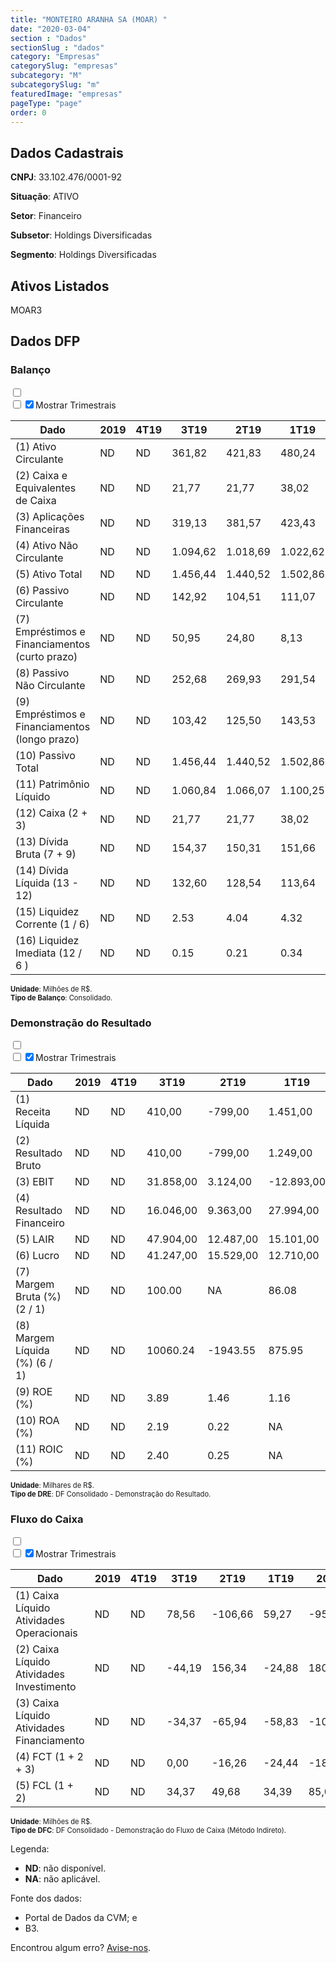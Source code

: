 ```yaml
---  
title: "MONTEIRO ARANHA SA (MOAR) "  
date: "2020-03-04"  
section : "Dados"  
sectionSlug : "dados"  
category: "Empresas"  
categorySlug: "empresas"  
subcategory: "M"  
subcategorySlug: "m"  
featuredImage: "empresas"  
pageType: "page"  
order: 0  
---
```



## Dados Cadastrais


**CNPJ**: 33.102.476/0001-92

**Situação**: ATIVO

**Setor**: Financeiro

**Subsetor**: Holdings Diversificadas

**Segmento**: Holdings Diversificadas


## Ativos Listados


MOAR3 


## Dados DFP

### Balanço
  
<input type='checkbox' class='toggleCommand' id='toggleBalanco' name='toggleBalanco'>  
<div class='filter-group-balanco'>  
<div class='check_button_balanco'>  
<label for='toggleBalanco'>  
<input type='checkbox' data-filter-col='trimBalanco'><input type='checkbox' data-filter-col='trimBalanco' checked><span>Mostrar Trimestrais</span>  
</label>  
</div>  
</div>  
<div class='overflow balancoTableWrapper'>  
<table class='balancoTable'>  
<thead>  
<tr>  
<th class='dataHeader fixedLeftColumn'>Dado</th>  
<th>2019</th>  
<th class='trimHeader' data-col='trimBalanco'>4T19</th>  
<th class='trimHeader' data-col='trimBalanco'>3T19</th>  
<th class='trimHeader' data-col='trimBalanco'>2T19</th>  
<th class='trimHeader' data-col='trimBalanco'>1T19</th>  
<th>2018</th>  
<th class='trimHeader' data-col='trimBalanco'>4T18</th>  
<th class='trimHeader' data-col='trimBalanco'>3T18</th>  
<th class='trimHeader' data-col='trimBalanco'>2T18</th>  
<th class='trimHeader' data-col='trimBalanco'>1T18</th>  
<th>2017</th>  
<th class='trimHeader' data-col='trimBalanco'>4T17</th>  
<th class='trimHeader' data-col='trimBalanco'>3T17</th>  
<th class='trimHeader' data-col='trimBalanco'>2T17</th>  
<th class='trimHeader' data-col='trimBalanco'>1T17</th>  
<th>2016</th>  
<th class='trimHeader' data-col='trimBalanco'>4T16</th>  
<th class='trimHeader' data-col='trimBalanco'>3T16</th>  
<th class='trimHeader' data-col='trimBalanco'>2T16</th>  
<th class='trimHeader' data-col='trimBalanco'>1T16</th>  
<th>2015</th>  
<th class='trimHeader' data-col='trimBalanco'>4T15</th>  
<th class='trimHeader' data-col='trimBalanco'>3T15</th>  
<th class='trimHeader' data-col='trimBalanco'>2T15</th>  
<th class='trimHeader' data-col='trimBalanco'>1T15</th>  
<th>2014</th>  
<th class='trimHeader' data-col='trimBalanco'>4T14</th>  
<th class='trimHeader' data-col='trimBalanco'>3T14</th>  
<th class='trimHeader' data-col='trimBalanco'>2T14</th>  
<th class='trimHeader' data-col='trimBalanco'>1T14</th>  
<th>2013</th>  
<th class='trimHeader' data-col='trimBalanco'>4T13</th>  
<th class='trimHeader' data-col='trimBalanco'>3T13</th>  
<th class='trimHeader' data-col='trimBalanco'>2T13</th>  
<th class='trimHeader' data-col='trimBalanco'>1T13</th>  
<th>2012</th>  
<th class='trimHeader' data-col='trimBalanco'>4T12</th>  
<th class='trimHeader' data-col='trimBalanco'>3T12</th>  
<th class='trimHeader' data-col='trimBalanco'>2T12</th>  
<th class='trimHeader' data-col='trimBalanco'>1T12</th>  
<th>2011</th>  
<th class='trimHeader' data-col='trimBalanco'>4T11</th>  
<th class='trimHeader' data-col='trimBalanco'>3T11</th>  
<th class='trimHeader' data-col='trimBalanco'>2T11</th>  
<th class='trimHeader' data-col='trimBalanco'>1T11</th>  
<th>2010</th>  
<th class='trimHeader' data-col='trimBalanco'>4T10</th>  
<th class='trimHeader' data-col='trimBalanco'>3T10</th>  
<th class='trimHeader' data-col='trimBalanco'>2T10</th>  
<th class='trimHeader' data-col='trimBalanco'>1T10</th>  
<th>2009</th>  
<th class='trimHeader' data-col='trimBalanco'>4T09</th>  
<th class='trimHeader' data-col='trimBalanco'>3T09</th>  
<th class='trimHeader' data-col='trimBalanco'>2T09</th>  
<th class='trimHeader' data-col='trimBalanco'>1T09</th>  
</tr>  
</thead>  
<tbody>  
<tr>  
<td class='leftAlignCell rowDescription fixedLeftColumn'>(1) Ativo Circulante</td>  
<td>ND</td>  
<td data-col='trimBalanco' class='trimData'>ND</td>  
<td data-col='trimBalanco' class='trimData'>361,82</td>  
<td data-col='trimBalanco' class='trimData'>421,83</td>  
<td data-col='trimBalanco' class='trimData'>480,24</td>  
<td>552,16</td>  
<td data-col='trimBalanco' class='trimData'>552,16</td>  
<td data-col='trimBalanco' class='trimData'>471,61</td>  
<td data-col='trimBalanco' class='trimData'>476,49</td>  
<td data-col='trimBalanco' class='trimData'>490,87</td>  
<td>532,02</td>  
<td data-col='trimBalanco' class='trimData'>532,02</td>  
<td data-col='trimBalanco' class='trimData'>507,95</td>  
<td data-col='trimBalanco' class='trimData'>499,39</td>  
<td data-col='trimBalanco' class='trimData'>467,71</td>  
<td>455,14</td>  
<td data-col='trimBalanco' class='trimData'>455,14</td>  
<td data-col='trimBalanco' class='trimData'>415,47</td>  
<td data-col='trimBalanco' class='trimData'>372,41</td>  
<td data-col='trimBalanco' class='trimData'>401,06</td>  
<td>491,40</td>  
<td data-col='trimBalanco' class='trimData'>491,40</td>  
<td data-col='trimBalanco' class='trimData'>366,43</td>  
<td data-col='trimBalanco' class='trimData'>302,19</td>  
<td data-col='trimBalanco' class='trimData'>331,56</td>  
<td>322,09</td>  
<td data-col='trimBalanco' class='trimData'>322,09</td>  
<td data-col='trimBalanco' class='trimData'>322,09</td>  
<td data-col='trimBalanco' class='trimData'>331,77</td>  
<td data-col='trimBalanco' class='trimData'>322,09</td>  
<td>388,60</td>  
<td data-col='trimBalanco' class='trimData'>388,60</td>  
<td data-col='trimBalanco' class='trimData'>399,80</td>  
<td data-col='trimBalanco' class='trimData'>367,61</td>  
<td data-col='trimBalanco' class='trimData'>403,54</td>  
<td>443,03</td>  
<td data-col='trimBalanco' class='trimData'>443,03</td>  
<td data-col='trimBalanco' class='trimData'>447,75</td>  
<td data-col='trimBalanco' class='trimData'>441,14</td>  
<td data-col='trimBalanco' class='trimData'>443,81</td>  
<td>357,30</td>  
<td data-col='trimBalanco' class='trimData'>357,30</td>  
<td data-col='trimBalanco' class='trimData'>357,30</td>  
<td data-col='trimBalanco' class='trimData'>126,15</td>  
<td data-col='trimBalanco' class='trimData'>111,40</td>  
<td>123,40</td>  
<td data-col='trimBalanco' class='trimData'>115,08</td>  
<td data-col='trimBalanco' class='trimData'>115,08</td>  
<td data-col='trimBalanco' class='trimData'>115,08</td>  
<td data-col='trimBalanco' class='trimData'>115,08</td>  
<td>119,93</td>  
<td data-col='trimBalanco' class='trimData'>119,93</td>  
<td data-col='trimBalanco' class='trimData'>ND</td>  
<td data-col='trimBalanco' class='trimData'>ND</td>  
<td data-col='trimBalanco' class='trimData'>ND</td>  
</tr>  
<tr>  
<td class='leftAlignCell rowDescription fixedLeftColumn'>(2) Caixa e Equivalentes de Caixa</td>  
<td>ND</td>  
<td data-col='trimBalanco' class='trimData'>ND</td>  
<td data-col='trimBalanco' class='trimData'>21,77</td>  
<td data-col='trimBalanco' class='trimData'>21,77</td>  
<td data-col='trimBalanco' class='trimData'>38,02</td>  
<td>62,46</td>  
<td data-col='trimBalanco' class='trimData'>62,46</td>  
<td data-col='trimBalanco' class='trimData'>28,48</td>  
<td data-col='trimBalanco' class='trimData'>33,85</td>  
<td data-col='trimBalanco' class='trimData'>81,42</td>  
<td>81,06</td>  
<td data-col='trimBalanco' class='trimData'>81,06</td>  
<td data-col='trimBalanco' class='trimData'>105,92</td>  
<td data-col='trimBalanco' class='trimData'>116,80</td>  
<td data-col='trimBalanco' class='trimData'>40,51</td>  
<td>33,38</td>  
<td data-col='trimBalanco' class='trimData'>33,38</td>  
<td data-col='trimBalanco' class='trimData'>30,70</td>  
<td data-col='trimBalanco' class='trimData'>30,82</td>  
<td data-col='trimBalanco' class='trimData'>9,12</td>  
<td>3,64</td>  
<td data-col='trimBalanco' class='trimData'>3,64</td>  
<td data-col='trimBalanco' class='trimData'>1,76</td>  
<td data-col='trimBalanco' class='trimData'>1,81</td>  
<td data-col='trimBalanco' class='trimData'>0,15</td>  
<td>3,57</td>  
<td data-col='trimBalanco' class='trimData'>3,57</td>  
<td data-col='trimBalanco' class='trimData'>3,57</td>  
<td data-col='trimBalanco' class='trimData'>6,88</td>  
<td data-col='trimBalanco' class='trimData'>3,57</td>  
<td>33,07</td>  
<td data-col='trimBalanco' class='trimData'>33,07</td>  
<td data-col='trimBalanco' class='trimData'>30,81</td>  
<td data-col='trimBalanco' class='trimData'>24,09</td>  
<td data-col='trimBalanco' class='trimData'>24,06</td>  
<td>43,45</td>  
<td data-col='trimBalanco' class='trimData'>43,45</td>  
<td data-col='trimBalanco' class='trimData'>46,23</td>  
<td data-col='trimBalanco' class='trimData'>45,92</td>  
<td data-col='trimBalanco' class='trimData'>104,60</td>  
<td>24,33</td>  
<td data-col='trimBalanco' class='trimData'>24,33</td>  
<td data-col='trimBalanco' class='trimData'>24,33</td>  
<td data-col='trimBalanco' class='trimData'>65,02</td>  
<td data-col='trimBalanco' class='trimData'>74,29</td>  
<td>99,12</td>  
<td data-col='trimBalanco' class='trimData'>0,86</td>  
<td data-col='trimBalanco' class='trimData'>100,07</td>  
<td data-col='trimBalanco' class='trimData'>100,07</td>  
<td data-col='trimBalanco' class='trimData'>100,07</td>  
<td>0,28</td>  
<td data-col='trimBalanco' class='trimData'>0,28</td>  
<td data-col='trimBalanco' class='trimData'>ND</td>  
<td data-col='trimBalanco' class='trimData'>ND</td>  
<td data-col='trimBalanco' class='trimData'>ND</td>  
</tr>  
<tr>  
<td class='leftAlignCell rowDescription fixedLeftColumn'>(3) Aplicações Financeiras</td>  
<td>ND</td>  
<td data-col='trimBalanco' class='trimData'>ND</td>  
<td data-col='trimBalanco' class='trimData'>319,13</td>  
<td data-col='trimBalanco' class='trimData'>381,57</td>  
<td data-col='trimBalanco' class='trimData'>423,43</td>  
<td>440,90</td>  
<td data-col='trimBalanco' class='trimData'>440,90</td>  
<td data-col='trimBalanco' class='trimData'>403,14</td>  
<td data-col='trimBalanco' class='trimData'>400,52</td>  
<td data-col='trimBalanco' class='trimData'>387,84</td>  
<td>411,69</td>  
<td data-col='trimBalanco' class='trimData'>411,69</td>  
<td data-col='trimBalanco' class='trimData'>363,74</td>  
<td data-col='trimBalanco' class='trimData'>346,24</td>  
<td data-col='trimBalanco' class='trimData'>396,14</td>  
<td>370,08</td>  
<td data-col='trimBalanco' class='trimData'>370,08</td>  
<td data-col='trimBalanco' class='trimData'>360,29</td>  
<td data-col='trimBalanco' class='trimData'>315,19</td>  
<td data-col='trimBalanco' class='trimData'>374,60</td>  
<td>452,99</td>  
<td data-col='trimBalanco' class='trimData'>452,99</td>  
<td data-col='trimBalanco' class='trimData'>353,28</td>  
<td data-col='trimBalanco' class='trimData'>280,02</td>  
<td data-col='trimBalanco' class='trimData'>298,59</td>  
<td>289,44</td>  
<td data-col='trimBalanco' class='trimData'>289,44</td>  
<td data-col='trimBalanco' class='trimData'>289,44</td>  
<td data-col='trimBalanco' class='trimData'>316,47</td>  
<td data-col='trimBalanco' class='trimData'>289,44</td>  
<td>338,72</td>  
<td data-col='trimBalanco' class='trimData'>338,72</td>  
<td data-col='trimBalanco' class='trimData'>362,97</td>  
<td data-col='trimBalanco' class='trimData'>340,15</td>  
<td data-col='trimBalanco' class='trimData'>376,23</td>  
<td>385,56</td>  
<td data-col='trimBalanco' class='trimData'>385,56</td>  
<td data-col='trimBalanco' class='trimData'>397,53</td>  
<td data-col='trimBalanco' class='trimData'>381,13</td>  
<td data-col='trimBalanco' class='trimData'>337,25</td>  
<td>322,14</td>  
<td data-col='trimBalanco' class='trimData'>322,14</td>  
<td data-col='trimBalanco' class='trimData'>322,14</td>  
<td data-col='trimBalanco' class='trimData'>43,90</td>  
<td data-col='trimBalanco' class='trimData'>30,95</td>  
<td>11,09</td>  
<td data-col='trimBalanco' class='trimData'>99,21</td>  
<td data-col='trimBalanco' class='trimData'>0,00</td>  
<td data-col='trimBalanco' class='trimData'>0,00</td>  
<td data-col='trimBalanco' class='trimData'>0,00</td>  
<td>102,33</td>  
<td data-col='trimBalanco' class='trimData'>102,33</td>  
<td data-col='trimBalanco' class='trimData'>ND</td>  
<td data-col='trimBalanco' class='trimData'>ND</td>  
<td data-col='trimBalanco' class='trimData'>ND</td>  
</tr>  
<tr>  
<td class='leftAlignCell rowDescription fixedLeftColumn'>(4) Ativo Não Circulante</td>  
<td>ND</td>  
<td data-col='trimBalanco' class='trimData'>ND</td>  
<td data-col='trimBalanco' class='trimData'>1.094,62</td>  
<td data-col='trimBalanco' class='trimData'>1.018,69</td>  
<td data-col='trimBalanco' class='trimData'>1.022,62</td>  
<td>1.020,25</td>  
<td data-col='trimBalanco' class='trimData'>1.020,25</td>  
<td data-col='trimBalanco' class='trimData'>992,17</td>  
<td data-col='trimBalanco' class='trimData'>998,30</td>  
<td data-col='trimBalanco' class='trimData'>1.078,46</td>  
<td>1.096,67</td>  
<td data-col='trimBalanco' class='trimData'>1.096,67</td>  
<td data-col='trimBalanco' class='trimData'>1.184,04</td>  
<td data-col='trimBalanco' class='trimData'>1.151,90</td>  
<td data-col='trimBalanco' class='trimData'>1.171,06</td>  
<td>1.110,76</td>  
<td data-col='trimBalanco' class='trimData'>1.110,76</td>  
<td data-col='trimBalanco' class='trimData'>1.118,54</td>  
<td data-col='trimBalanco' class='trimData'>1.137,43</td>  
<td data-col='trimBalanco' class='trimData'>1.017,41</td>  
<td>943,34</td>  
<td data-col='trimBalanco' class='trimData'>943,34</td>  
<td data-col='trimBalanco' class='trimData'>965,68</td>  
<td data-col='trimBalanco' class='trimData'>1.053,26</td>  
<td data-col='trimBalanco' class='trimData'>1.032,66</td>  
<td>1.049,60</td>  
<td data-col='trimBalanco' class='trimData'>1.049,60</td>  
<td data-col='trimBalanco' class='trimData'>1.049,60</td>  
<td data-col='trimBalanco' class='trimData'>1.025,27</td>  
<td data-col='trimBalanco' class='trimData'>1.049,60</td>  
<td>881,45</td>  
<td data-col='trimBalanco' class='trimData'>881,45</td>  
<td data-col='trimBalanco' class='trimData'>865,88</td>  
<td data-col='trimBalanco' class='trimData'>862,14</td>  
<td data-col='trimBalanco' class='trimData'>866,43</td>  
<td>874,46</td>  
<td data-col='trimBalanco' class='trimData'>874,46</td>  
<td data-col='trimBalanco' class='trimData'>858,92</td>  
<td data-col='trimBalanco' class='trimData'>828,25</td>  
<td data-col='trimBalanco' class='trimData'>850,34</td>  
<td>866,10</td>  
<td data-col='trimBalanco' class='trimData'>866,10</td>  
<td data-col='trimBalanco' class='trimData'>866,10</td>  
<td data-col='trimBalanco' class='trimData'>1.116,73</td>  
<td data-col='trimBalanco' class='trimData'>960,27</td>  
<td>927,08</td>  
<td data-col='trimBalanco' class='trimData'>939,46</td>  
<td data-col='trimBalanco' class='trimData'>939,46</td>  
<td data-col='trimBalanco' class='trimData'>939,46</td>  
<td data-col='trimBalanco' class='trimData'>939,46</td>  
<td>873,81</td>  
<td data-col='trimBalanco' class='trimData'>873,81</td>  
<td data-col='trimBalanco' class='trimData'>ND</td>  
<td data-col='trimBalanco' class='trimData'>ND</td>  
<td data-col='trimBalanco' class='trimData'>ND</td>  
</tr>  
<tr>  
<td class='leftAlignCell rowDescription fixedLeftColumn'>(5) Ativo Total</td>  
<td>ND</td>  
<td data-col='trimBalanco' class='trimData'>ND</td>  
<td data-col='trimBalanco' class='trimData'>1.456,44</td>  
<td data-col='trimBalanco' class='trimData'>1.440,52</td>  
<td data-col='trimBalanco' class='trimData'>1.502,86</td>  
<td>1.572,40</td>  
<td data-col='trimBalanco' class='trimData'>1.572,40</td>  
<td data-col='trimBalanco' class='trimData'>1.463,78</td>  
<td data-col='trimBalanco' class='trimData'>1.474,80</td>  
<td data-col='trimBalanco' class='trimData'>1.569,33</td>  
<td>1.628,69</td>  
<td data-col='trimBalanco' class='trimData'>1.628,69</td>  
<td data-col='trimBalanco' class='trimData'>1.691,99</td>  
<td data-col='trimBalanco' class='trimData'>1.651,29</td>  
<td data-col='trimBalanco' class='trimData'>1.638,78</td>  
<td>1.565,90</td>  
<td data-col='trimBalanco' class='trimData'>1.565,90</td>  
<td data-col='trimBalanco' class='trimData'>1.534,01</td>  
<td data-col='trimBalanco' class='trimData'>1.509,85</td>  
<td data-col='trimBalanco' class='trimData'>1.418,46</td>  
<td>1.434,74</td>  
<td data-col='trimBalanco' class='trimData'>1.434,74</td>  
<td data-col='trimBalanco' class='trimData'>1.332,11</td>  
<td data-col='trimBalanco' class='trimData'>1.355,45</td>  
<td data-col='trimBalanco' class='trimData'>1.364,21</td>  
<td>1.371,69</td>  
<td data-col='trimBalanco' class='trimData'>1.371,69</td>  
<td data-col='trimBalanco' class='trimData'>1.371,69</td>  
<td data-col='trimBalanco' class='trimData'>1.357,04</td>  
<td data-col='trimBalanco' class='trimData'>1.371,69</td>  
<td>1.270,05</td>  
<td data-col='trimBalanco' class='trimData'>1.270,05</td>  
<td data-col='trimBalanco' class='trimData'>1.265,67</td>  
<td data-col='trimBalanco' class='trimData'>1.229,75</td>  
<td data-col='trimBalanco' class='trimData'>1.269,97</td>  
<td>1.317,49</td>  
<td data-col='trimBalanco' class='trimData'>1.317,49</td>  
<td data-col='trimBalanco' class='trimData'>1.306,67</td>  
<td data-col='trimBalanco' class='trimData'>1.269,39</td>  
<td data-col='trimBalanco' class='trimData'>1.294,15</td>  
<td>1.223,40</td>  
<td data-col='trimBalanco' class='trimData'>1.223,40</td>  
<td data-col='trimBalanco' class='trimData'>1.223,40</td>  
<td data-col='trimBalanco' class='trimData'>1.242,88</td>  
<td data-col='trimBalanco' class='trimData'>1.071,68</td>  
<td>1.050,47</td>  
<td data-col='trimBalanco' class='trimData'>1.054,54</td>  
<td data-col='trimBalanco' class='trimData'>1.054,54</td>  
<td data-col='trimBalanco' class='trimData'>1.054,54</td>  
<td data-col='trimBalanco' class='trimData'>1.054,54</td>  
<td>993,74</td>  
<td data-col='trimBalanco' class='trimData'>993,74</td>  
<td data-col='trimBalanco' class='trimData'>ND</td>  
<td data-col='trimBalanco' class='trimData'>ND</td>  
<td data-col='trimBalanco' class='trimData'>ND</td>  
</tr>  
<tr>  
<td class='leftAlignCell rowDescription fixedLeftColumn'>(6) Passivo Circulante</td>  
<td>ND</td>  
<td data-col='trimBalanco' class='trimData'>ND</td>  
<td data-col='trimBalanco' class='trimData'>142,92</td>  
<td data-col='trimBalanco' class='trimData'>104,51</td>  
<td data-col='trimBalanco' class='trimData'>111,07</td>  
<td>152,95</td>  
<td data-col='trimBalanco' class='trimData'>152,95</td>  
<td data-col='trimBalanco' class='trimData'>160,10</td>  
<td data-col='trimBalanco' class='trimData'>124,50</td>  
<td data-col='trimBalanco' class='trimData'>169,94</td>  
<td>160,10</td>  
<td data-col='trimBalanco' class='trimData'>160,10</td>  
<td data-col='trimBalanco' class='trimData'>165,77</td>  
<td data-col='trimBalanco' class='trimData'>154,22</td>  
<td data-col='trimBalanco' class='trimData'>146,38</td>  
<td>119,60</td>  
<td data-col='trimBalanco' class='trimData'>119,60</td>  
<td data-col='trimBalanco' class='trimData'>126,49</td>  
<td data-col='trimBalanco' class='trimData'>124,55</td>  
<td data-col='trimBalanco' class='trimData'>76,55</td>  
<td>110,93</td>  
<td data-col='trimBalanco' class='trimData'>110,93</td>  
<td data-col='trimBalanco' class='trimData'>41,46</td>  
<td data-col='trimBalanco' class='trimData'>5,95</td>  
<td data-col='trimBalanco' class='trimData'>11,70</td>  
<td>6,88</td>  
<td data-col='trimBalanco' class='trimData'>6,88</td>  
<td data-col='trimBalanco' class='trimData'>6,88</td>  
<td data-col='trimBalanco' class='trimData'>8,95</td>  
<td data-col='trimBalanco' class='trimData'>6,88</td>  
<td>17,37</td>  
<td data-col='trimBalanco' class='trimData'>17,37</td>  
<td data-col='trimBalanco' class='trimData'>3,21</td>  
<td data-col='trimBalanco' class='trimData'>12,91</td>  
<td data-col='trimBalanco' class='trimData'>31,12</td>  
<td>2,85</td>  
<td data-col='trimBalanco' class='trimData'>2,85</td>  
<td data-col='trimBalanco' class='trimData'>42,34</td>  
<td data-col='trimBalanco' class='trimData'>51,99</td>  
<td data-col='trimBalanco' class='trimData'>66,57</td>  
<td>45,09</td>  
<td data-col='trimBalanco' class='trimData'>45,09</td>  
<td data-col='trimBalanco' class='trimData'>45,09</td>  
<td data-col='trimBalanco' class='trimData'>8,62</td>  
<td data-col='trimBalanco' class='trimData'>14,42</td>  
<td>2,01</td>  
<td data-col='trimBalanco' class='trimData'>3,22</td>  
<td data-col='trimBalanco' class='trimData'>3,22</td>  
<td data-col='trimBalanco' class='trimData'>3,22</td>  
<td data-col='trimBalanco' class='trimData'>3,22</td>  
<td>1,86</td>  
<td data-col='trimBalanco' class='trimData'>1,86</td>  
<td data-col='trimBalanco' class='trimData'>ND</td>  
<td data-col='trimBalanco' class='trimData'>ND</td>  
<td data-col='trimBalanco' class='trimData'>ND</td>  
</tr>  
<tr>  
<td class='leftAlignCell rowDescription fixedLeftColumn'>(7) Empréstimos e Financiamentos (curto prazo)</td>  
<td>ND</td>  
<td data-col='trimBalanco' class='trimData'>ND</td>  
<td data-col='trimBalanco' class='trimData'>50,95</td>  
<td data-col='trimBalanco' class='trimData'>24,80</td>  
<td data-col='trimBalanco' class='trimData'>8,13</td>  
<td>8,04</td>  
<td data-col='trimBalanco' class='trimData'>8,04</td>  
<td data-col='trimBalanco' class='trimData'>7,95</td>  
<td data-col='trimBalanco' class='trimData'>7,86</td>  
<td data-col='trimBalanco' class='trimData'>12,69</td>  
<td>11,50</td>  
<td data-col='trimBalanco' class='trimData'>11,50</td>  
<td data-col='trimBalanco' class='trimData'>8,95</td>  
<td data-col='trimBalanco' class='trimData'>0,00</td>  
<td data-col='trimBalanco' class='trimData'>0,00</td>  
<td>0,00</td>  
<td data-col='trimBalanco' class='trimData'>0,00</td>  
<td data-col='trimBalanco' class='trimData'>0,00</td>  
<td data-col='trimBalanco' class='trimData'>0,00</td>  
<td data-col='trimBalanco' class='trimData'>0,00</td>  
<td>0,00</td>  
<td data-col='trimBalanco' class='trimData'>0,00</td>  
<td data-col='trimBalanco' class='trimData'>0,00</td>  
<td data-col='trimBalanco' class='trimData'>0,00</td>  
<td data-col='trimBalanco' class='trimData'>0,00</td>  
<td>0,00</td>  
<td data-col='trimBalanco' class='trimData'>0,00</td>  
<td data-col='trimBalanco' class='trimData'>0,00</td>  
<td data-col='trimBalanco' class='trimData'>0,00</td>  
<td data-col='trimBalanco' class='trimData'>0,00</td>  
<td>0,00</td>  
<td data-col='trimBalanco' class='trimData'>0,00</td>  
<td data-col='trimBalanco' class='trimData'>0,00</td>  
<td data-col='trimBalanco' class='trimData'>0,00</td>  
<td data-col='trimBalanco' class='trimData'>0,00</td>  
<td>0,00</td>  
<td data-col='trimBalanco' class='trimData'>0,00</td>  
<td data-col='trimBalanco' class='trimData'>0,00</td>  
<td data-col='trimBalanco' class='trimData'>0,00</td>  
<td data-col='trimBalanco' class='trimData'>0,00</td>  
<td>0,00</td>  
<td data-col='trimBalanco' class='trimData'>0,00</td>  
<td data-col='trimBalanco' class='trimData'>0,00</td>  
<td data-col='trimBalanco' class='trimData'>0,00</td>  
<td data-col='trimBalanco' class='trimData'>0,00</td>  
<td>0,00</td>  
<td data-col='trimBalanco' class='trimData'>0,00</td>  
<td data-col='trimBalanco' class='trimData'>0,00</td>  
<td data-col='trimBalanco' class='trimData'>0,00</td>  
<td data-col='trimBalanco' class='trimData'>0,00</td>  
<td>0,00</td>  
<td data-col='trimBalanco' class='trimData'>0,00</td>  
<td data-col='trimBalanco' class='trimData'>ND</td>  
<td data-col='trimBalanco' class='trimData'>ND</td>  
<td data-col='trimBalanco' class='trimData'>ND</td>  
</tr>  
<tr>  
<td class='leftAlignCell rowDescription fixedLeftColumn'>(8) Passivo Não Circulante</td>  
<td>ND</td>  
<td data-col='trimBalanco' class='trimData'>ND</td>  
<td data-col='trimBalanco' class='trimData'>252,68</td>  
<td data-col='trimBalanco' class='trimData'>269,93</td>  
<td data-col='trimBalanco' class='trimData'>291,54</td>  
<td>281,72</td>  
<td data-col='trimBalanco' class='trimData'>281,72</td>  
<td data-col='trimBalanco' class='trimData'>179,50</td>  
<td data-col='trimBalanco' class='trimData'>165,70</td>  
<td data-col='trimBalanco' class='trimData'>143,46</td>  
<td>146,47</td>  
<td data-col='trimBalanco' class='trimData'>146,47</td>  
<td data-col='trimBalanco' class='trimData'>157,72</td>  
<td data-col='trimBalanco' class='trimData'>164,22</td>  
<td data-col='trimBalanco' class='trimData'>152,26</td>  
<td>142,11</td>  
<td data-col='trimBalanco' class='trimData'>142,11</td>  
<td data-col='trimBalanco' class='trimData'>126,08</td>  
<td data-col='trimBalanco' class='trimData'>116,00</td>  
<td data-col='trimBalanco' class='trimData'>126,46</td>  
<td>135,81</td>  
<td data-col='trimBalanco' class='trimData'>135,81</td>  
<td data-col='trimBalanco' class='trimData'>116,33</td>  
<td data-col='trimBalanco' class='trimData'>101,54</td>  
<td data-col='trimBalanco' class='trimData'>86,56</td>  
<td>75,83</td>  
<td data-col='trimBalanco' class='trimData'>75,83</td>  
<td data-col='trimBalanco' class='trimData'>75,83</td>  
<td data-col='trimBalanco' class='trimData'>68,60</td>  
<td data-col='trimBalanco' class='trimData'>75,83</td>  
<td>74,80</td>  
<td data-col='trimBalanco' class='trimData'>74,80</td>  
<td data-col='trimBalanco' class='trimData'>77,28</td>  
<td data-col='trimBalanco' class='trimData'>72,55</td>  
<td data-col='trimBalanco' class='trimData'>80,93</td>  
<td>79,07</td>  
<td data-col='trimBalanco' class='trimData'>79,07</td>  
<td data-col='trimBalanco' class='trimData'>72,05</td>  
<td data-col='trimBalanco' class='trimData'>73,20</td>  
<td data-col='trimBalanco' class='trimData'>76,42</td>  
<td>69,75</td>  
<td data-col='trimBalanco' class='trimData'>69,75</td>  
<td data-col='trimBalanco' class='trimData'>69,75</td>  
<td data-col='trimBalanco' class='trimData'>69,54</td>  
<td data-col='trimBalanco' class='trimData'>16,87</td>  
<td>11,65</td>  
<td data-col='trimBalanco' class='trimData'>14,51</td>  
<td data-col='trimBalanco' class='trimData'>14,51</td>  
<td data-col='trimBalanco' class='trimData'>14,51</td>  
<td data-col='trimBalanco' class='trimData'>14,51</td>  
<td>13,85</td>  
<td data-col='trimBalanco' class='trimData'>13,85</td>  
<td data-col='trimBalanco' class='trimData'>ND</td>  
<td data-col='trimBalanco' class='trimData'>ND</td>  
<td data-col='trimBalanco' class='trimData'>ND</td>  
</tr>  
<tr>  
<td class='leftAlignCell rowDescription fixedLeftColumn'>(9) Empréstimos e Financiamentos (longo prazo)</td>  
<td>ND</td>  
<td data-col='trimBalanco' class='trimData'>ND</td>  
<td data-col='trimBalanco' class='trimData'>103,42</td>  
<td data-col='trimBalanco' class='trimData'>125,50</td>  
<td data-col='trimBalanco' class='trimData'>143,53</td>  
<td>146,43</td>  
<td data-col='trimBalanco' class='trimData'>146,43</td>  
<td data-col='trimBalanco' class='trimData'>49,66</td>  
<td data-col='trimBalanco' class='trimData'>51,10</td>  
<td data-col='trimBalanco' class='trimData'>47,59</td>  
<td>51,24</td>  
<td data-col='trimBalanco' class='trimData'>51,24</td>  
<td data-col='trimBalanco' class='trimData'>50,70</td>  
<td data-col='trimBalanco' class='trimData'>59,54</td>  
<td data-col='trimBalanco' class='trimData'>52,75</td>  
<td>44,57</td>  
<td data-col='trimBalanco' class='trimData'>44,57</td>  
<td data-col='trimBalanco' class='trimData'>31,51</td>  
<td data-col='trimBalanco' class='trimData'>26,10</td>  
<td data-col='trimBalanco' class='trimData'>25,89</td>  
<td>20,63</td>  
<td data-col='trimBalanco' class='trimData'>20,63</td>  
<td data-col='trimBalanco' class='trimData'>20,44</td>  
<td data-col='trimBalanco' class='trimData'>20,44</td>  
<td data-col='trimBalanco' class='trimData'>0,00</td>  
<td>0,00</td>  
<td data-col='trimBalanco' class='trimData'>0,00</td>  
<td data-col='trimBalanco' class='trimData'>0,00</td>  
<td data-col='trimBalanco' class='trimData'>0,00</td>  
<td data-col='trimBalanco' class='trimData'>0,00</td>  
<td>0,00</td>  
<td data-col='trimBalanco' class='trimData'>0,00</td>  
<td data-col='trimBalanco' class='trimData'>0,00</td>  
<td data-col='trimBalanco' class='trimData'>0,00</td>  
<td data-col='trimBalanco' class='trimData'>0,00</td>  
<td>0,00</td>  
<td data-col='trimBalanco' class='trimData'>0,00</td>  
<td data-col='trimBalanco' class='trimData'>0,00</td>  
<td data-col='trimBalanco' class='trimData'>0,00</td>  
<td data-col='trimBalanco' class='trimData'>0,00</td>  
<td>0,00</td>  
<td data-col='trimBalanco' class='trimData'>0,00</td>  
<td data-col='trimBalanco' class='trimData'>0,00</td>  
<td data-col='trimBalanco' class='trimData'>0,00</td>  
<td data-col='trimBalanco' class='trimData'>0,00</td>  
<td>0,00</td>  
<td data-col='trimBalanco' class='trimData'>0,00</td>  
<td data-col='trimBalanco' class='trimData'>0,00</td>  
<td data-col='trimBalanco' class='trimData'>0,00</td>  
<td data-col='trimBalanco' class='trimData'>0,00</td>  
<td>0,00</td>  
<td data-col='trimBalanco' class='trimData'>0,00</td>  
<td data-col='trimBalanco' class='trimData'>ND</td>  
<td data-col='trimBalanco' class='trimData'>ND</td>  
<td data-col='trimBalanco' class='trimData'>ND</td>  
</tr>  
<tr>  
<td class='leftAlignCell rowDescription fixedLeftColumn'>(10) Passivo Total</td>  
<td>ND</td>  
<td data-col='trimBalanco' class='trimData'>ND</td>  
<td data-col='trimBalanco' class='trimData'>1.456,44</td>  
<td data-col='trimBalanco' class='trimData'>1.440,52</td>  
<td data-col='trimBalanco' class='trimData'>1.502,86</td>  
<td>1.572,40</td>  
<td data-col='trimBalanco' class='trimData'>1.572,40</td>  
<td data-col='trimBalanco' class='trimData'>1.463,78</td>  
<td data-col='trimBalanco' class='trimData'>1.474,80</td>  
<td data-col='trimBalanco' class='trimData'>1.569,33</td>  
<td>1.628,69</td>  
<td data-col='trimBalanco' class='trimData'>1.628,69</td>  
<td data-col='trimBalanco' class='trimData'>1.691,99</td>  
<td data-col='trimBalanco' class='trimData'>1.651,29</td>  
<td data-col='trimBalanco' class='trimData'>1.638,78</td>  
<td>1.565,90</td>  
<td data-col='trimBalanco' class='trimData'>1.565,90</td>  
<td data-col='trimBalanco' class='trimData'>1.534,01</td>  
<td data-col='trimBalanco' class='trimData'>1.509,85</td>  
<td data-col='trimBalanco' class='trimData'>1.418,46</td>  
<td>1.434,74</td>  
<td data-col='trimBalanco' class='trimData'>1.434,74</td>  
<td data-col='trimBalanco' class='trimData'>1.332,11</td>  
<td data-col='trimBalanco' class='trimData'>1.355,45</td>  
<td data-col='trimBalanco' class='trimData'>1.364,21</td>  
<td>1.371,69</td>  
<td data-col='trimBalanco' class='trimData'>1.371,69</td>  
<td data-col='trimBalanco' class='trimData'>1.371,69</td>  
<td data-col='trimBalanco' class='trimData'>1.357,04</td>  
<td data-col='trimBalanco' class='trimData'>1.371,69</td>  
<td>1.270,05</td>  
<td data-col='trimBalanco' class='trimData'>1.270,05</td>  
<td data-col='trimBalanco' class='trimData'>1.265,67</td>  
<td data-col='trimBalanco' class='trimData'>1.229,75</td>  
<td data-col='trimBalanco' class='trimData'>1.269,97</td>  
<td>1.317,49</td>  
<td data-col='trimBalanco' class='trimData'>1.317,49</td>  
<td data-col='trimBalanco' class='trimData'>1.306,67</td>  
<td data-col='trimBalanco' class='trimData'>1.269,39</td>  
<td data-col='trimBalanco' class='trimData'>1.294,15</td>  
<td>1.223,40</td>  
<td data-col='trimBalanco' class='trimData'>1.223,40</td>  
<td data-col='trimBalanco' class='trimData'>1.223,40</td>  
<td data-col='trimBalanco' class='trimData'>1.242,88</td>  
<td data-col='trimBalanco' class='trimData'>1.071,68</td>  
<td>1.050,47</td>  
<td data-col='trimBalanco' class='trimData'>1.054,54</td>  
<td data-col='trimBalanco' class='trimData'>1.054,54</td>  
<td data-col='trimBalanco' class='trimData'>1.054,54</td>  
<td data-col='trimBalanco' class='trimData'>1.054,54</td>  
<td>993,74</td>  
<td data-col='trimBalanco' class='trimData'>993,74</td>  
<td data-col='trimBalanco' class='trimData'>ND</td>  
<td data-col='trimBalanco' class='trimData'>ND</td>  
<td data-col='trimBalanco' class='trimData'>ND</td>  
</tr>  
<tr>  
<td class='leftAlignCell rowDescription fixedLeftColumn'>(11) Patrimônio Líquido</td>  
<td>ND</td>  
<td data-col='trimBalanco' class='trimData'>ND</td>  
<td data-col='trimBalanco' class='trimData'>1.060,84</td>  
<td data-col='trimBalanco' class='trimData'>1.066,07</td>  
<td data-col='trimBalanco' class='trimData'>1.100,25</td>  
<td>1.137,73</td>  
<td data-col='trimBalanco' class='trimData'>1.137,73</td>  
<td data-col='trimBalanco' class='trimData'>1.124,18</td>  
<td data-col='trimBalanco' class='trimData'>1.184,60</td>  
<td data-col='trimBalanco' class='trimData'>1.255,94</td>  
<td>1.322,13</td>  
<td data-col='trimBalanco' class='trimData'>1.322,13</td>  
<td data-col='trimBalanco' class='trimData'>1.368,51</td>  
<td data-col='trimBalanco' class='trimData'>1.332,85</td>  
<td data-col='trimBalanco' class='trimData'>1.340,14</td>  
<td>1.304,19</td>  
<td data-col='trimBalanco' class='trimData'>1.304,19</td>  
<td data-col='trimBalanco' class='trimData'>1.281,43</td>  
<td data-col='trimBalanco' class='trimData'>1.269,30</td>  
<td data-col='trimBalanco' class='trimData'>1.215,45</td>  
<td>1.188,00</td>  
<td data-col='trimBalanco' class='trimData'>1.188,00</td>  
<td data-col='trimBalanco' class='trimData'>1.174,33</td>  
<td data-col='trimBalanco' class='trimData'>1.247,96</td>  
<td data-col='trimBalanco' class='trimData'>1.265,95</td>  
<td>1.288,98</td>  
<td data-col='trimBalanco' class='trimData'>1.288,98</td>  
<td data-col='trimBalanco' class='trimData'>1.288,98</td>  
<td data-col='trimBalanco' class='trimData'>1.279,49</td>  
<td data-col='trimBalanco' class='trimData'>1.288,98</td>  
<td>1.177,88</td>  
<td data-col='trimBalanco' class='trimData'>1.177,88</td>  
<td data-col='trimBalanco' class='trimData'>1.185,19</td>  
<td data-col='trimBalanco' class='trimData'>1.144,30</td>  
<td data-col='trimBalanco' class='trimData'>1.157,92</td>  
<td>1.235,57</td>  
<td data-col='trimBalanco' class='trimData'>1.235,57</td>  
<td data-col='trimBalanco' class='trimData'>1.192,28</td>  
<td data-col='trimBalanco' class='trimData'>1.144,20</td>  
<td data-col='trimBalanco' class='trimData'>1.151,16</td>  
<td>1.108,56</td>  
<td data-col='trimBalanco' class='trimData'>1.108,56</td>  
<td data-col='trimBalanco' class='trimData'>1.108,56</td>  
<td data-col='trimBalanco' class='trimData'>1.164,72</td>  
<td data-col='trimBalanco' class='trimData'>1.040,39</td>  
<td>1.036,82</td>  
<td data-col='trimBalanco' class='trimData'>1.036,82</td>  
<td data-col='trimBalanco' class='trimData'>1.036,82</td>  
<td data-col='trimBalanco' class='trimData'>1.036,82</td>  
<td data-col='trimBalanco' class='trimData'>1.036,82</td>  
<td>978,03</td>  
<td data-col='trimBalanco' class='trimData'>978,03</td>  
<td data-col='trimBalanco' class='trimData'>ND</td>  
<td data-col='trimBalanco' class='trimData'>ND</td>  
<td data-col='trimBalanco' class='trimData'>ND</td>  
</tr>  
<tr>  
<td class='leftAlignCell rowDescription fixedLeftColumn'>(12) Caixa (2 + 3)</td>  
<td>ND</td>  
<td data-col='trimBalanco' class='trimData'>ND</td>  
<td class='positiveNumber trimData' data-col='trimBalanco'>21,77</td>  
<td class='positiveNumber trimData' data-col='trimBalanco'>21,77</td>  
<td class='positiveNumber trimData' data-col='trimBalanco'>38,02</td>  
<td class='positiveNumber'>503,37</td>  
<td class='positiveNumber trimData' data-col='trimBalanco'>62,46</td>  
<td class='positiveNumber trimData' data-col='trimBalanco'>28,48</td>  
<td class='positiveNumber trimData' data-col='trimBalanco'>33,85</td>  
<td class='positiveNumber trimData' data-col='trimBalanco'>81,42</td>  
<td class='positiveNumber'>492,75</td>  
<td class='positiveNumber trimData' data-col='trimBalanco'>81,06</td>  
<td class='positiveNumber trimData' data-col='trimBalanco'>105,92</td>  
<td class='positiveNumber trimData' data-col='trimBalanco'>116,80</td>  
<td class='positiveNumber trimData' data-col='trimBalanco'>40,51</td>  
<td class='positiveNumber'>403,46</td>  
<td class='positiveNumber trimData' data-col='trimBalanco'>33,38</td>  
<td class='positiveNumber trimData' data-col='trimBalanco'>30,70</td>  
<td class='positiveNumber trimData' data-col='trimBalanco'>30,82</td>  
<td class='positiveNumber trimData' data-col='trimBalanco'>9,12</td>  
<td class='positiveNumber'>456,63</td>  
<td class='positiveNumber trimData' data-col='trimBalanco'>3,64</td>  
<td class='positiveNumber trimData' data-col='trimBalanco'>1,76</td>  
<td class='positiveNumber trimData' data-col='trimBalanco'>1,81</td>  
<td class='positiveNumber trimData' data-col='trimBalanco'>0,15</td>  
<td class='positiveNumber'>293,01</td>  
<td class='positiveNumber trimData' data-col='trimBalanco'>3,57</td>  
<td class='positiveNumber trimData' data-col='trimBalanco'>3,57</td>  
<td class='positiveNumber trimData' data-col='trimBalanco'>6,88</td>  
<td class='positiveNumber trimData' data-col='trimBalanco'>3,57</td>  
<td class='positiveNumber'>371,79</td>  
<td class='positiveNumber trimData' data-col='trimBalanco'>33,07</td>  
<td class='positiveNumber trimData' data-col='trimBalanco'>30,81</td>  
<td class='positiveNumber trimData' data-col='trimBalanco'>24,09</td>  
<td class='positiveNumber trimData' data-col='trimBalanco'>24,06</td>  
<td class='positiveNumber'>429,00</td>  
<td class='positiveNumber trimData' data-col='trimBalanco'>43,45</td>  
<td class='positiveNumber trimData' data-col='trimBalanco'>46,23</td>  
<td class='positiveNumber trimData' data-col='trimBalanco'>45,92</td>  
<td class='positiveNumber trimData' data-col='trimBalanco'>104,60</td>  
<td class='positiveNumber'>346,47</td>  
<td class='positiveNumber trimData' data-col='trimBalanco'>24,33</td>  
<td class='positiveNumber trimData' data-col='trimBalanco'>24,33</td>  
<td class='positiveNumber trimData' data-col='trimBalanco'>65,02</td>  
<td class='positiveNumber trimData' data-col='trimBalanco'>74,29</td>  
<td class='positiveNumber'>110,21</td>  
<td class='positiveNumber trimData' data-col='trimBalanco'>0,86</td>  
<td class='positiveNumber trimData' data-col='trimBalanco'>100,07</td>  
<td class='positiveNumber trimData' data-col='trimBalanco'>100,07</td>  
<td class='positiveNumber trimData' data-col='trimBalanco'>100,07</td>  
<td class='positiveNumber'>102,61</td>  
<td class='positiveNumber trimData' data-col='trimBalanco'>0,28</td>  
<td data-col='trimBalanco' class='trimData'>ND</td>  
<td data-col='trimBalanco' class='trimData'>ND</td>  
<td data-col='trimBalanco' class='trimData'>ND</td>  
</tr>  
<tr>  
<td class='leftAlignCell rowDescription fixedLeftColumn'>(13) Dívida Bruta (7 + 9)</td>  
<td>ND</td>  
<td data-col='trimBalanco' class='trimData'>ND</td>  
<td class='negativeNumber trimData' data-col='trimBalanco'>154,37</td>  
<td class='negativeNumber trimData' data-col='trimBalanco'>150,31</td>  
<td class='negativeNumber trimData' data-col='trimBalanco'>151,66</td>  
<td class='negativeNumber'>154,47</td>  
<td class='negativeNumber trimData' data-col='trimBalanco'>154,47</td>  
<td class='negativeNumber trimData' data-col='trimBalanco'>57,61</td>  
<td class='negativeNumber trimData' data-col='trimBalanco'>58,96</td>  
<td class='negativeNumber trimData' data-col='trimBalanco'>60,28</td>  
<td class='negativeNumber'>62,75</td>  
<td class='negativeNumber trimData' data-col='trimBalanco'>62,75</td>  
<td class='negativeNumber trimData' data-col='trimBalanco'>59,64</td>  
<td class='negativeNumber trimData' data-col='trimBalanco'>59,54</td>  
<td class='negativeNumber trimData' data-col='trimBalanco'>52,75</td>  
<td class='negativeNumber'>44,57</td>  
<td class='negativeNumber trimData' data-col='trimBalanco'>44,57</td>  
<td class='negativeNumber trimData' data-col='trimBalanco'>31,51</td>  
<td class='negativeNumber trimData' data-col='trimBalanco'>26,10</td>  
<td class='negativeNumber trimData' data-col='trimBalanco'>25,89</td>  
<td class='negativeNumber'>20,63</td>  
<td class='negativeNumber trimData' data-col='trimBalanco'>20,63</td>  
<td class='negativeNumber trimData' data-col='trimBalanco'>20,44</td>  
<td class='negativeNumber trimData' data-col='trimBalanco'>20,44</td>  
<td class='positiveNumber trimData' data-col='trimBalanco'>0,00</td>  
<td class='positiveNumber'>0,00</td>  
<td class='positiveNumber trimData' data-col='trimBalanco'>0,00</td>  
<td class='positiveNumber trimData' data-col='trimBalanco'>0,00</td>  
<td class='positiveNumber trimData' data-col='trimBalanco'>0,00</td>  
<td class='positiveNumber trimData' data-col='trimBalanco'>0,00</td>  
<td class='positiveNumber'>0,00</td>  
<td class='positiveNumber trimData' data-col='trimBalanco'>0,00</td>  
<td class='positiveNumber trimData' data-col='trimBalanco'>0,00</td>  
<td class='positiveNumber trimData' data-col='trimBalanco'>0,00</td>  
<td class='positiveNumber trimData' data-col='trimBalanco'>0,00</td>  
<td class='positiveNumber'>0,00</td>  
<td class='positiveNumber trimData' data-col='trimBalanco'>0,00</td>  
<td class='positiveNumber trimData' data-col='trimBalanco'>0,00</td>  
<td class='positiveNumber trimData' data-col='trimBalanco'>0,00</td>  
<td class='positiveNumber trimData' data-col='trimBalanco'>0,00</td>  
<td class='positiveNumber'>0,00</td>  
<td class='positiveNumber trimData' data-col='trimBalanco'>0,00</td>  
<td class='positiveNumber trimData' data-col='trimBalanco'>0,00</td>  
<td class='positiveNumber trimData' data-col='trimBalanco'>0,00</td>  
<td class='positiveNumber trimData' data-col='trimBalanco'>0,00</td>  
<td class='positiveNumber'>0,00</td>  
<td class='positiveNumber trimData' data-col='trimBalanco'>0,00</td>  
<td class='positiveNumber trimData' data-col='trimBalanco'>0,00</td>  
<td class='positiveNumber trimData' data-col='trimBalanco'>0,00</td>  
<td class='positiveNumber trimData' data-col='trimBalanco'>0,00</td>  
<td class='positiveNumber'>0,00</td>  
<td class='positiveNumber trimData' data-col='trimBalanco'>0,00</td>  
<td data-col='trimBalanco' class='trimData'>ND</td>  
<td data-col='trimBalanco' class='trimData'>ND</td>  
<td data-col='trimBalanco' class='trimData'>ND</td>  
</tr>  
<tr>  
<td class='leftAlignCell rowDescription fixedLeftColumn'>(14) Dívida Líquida  (13 - 12)</td>  
<td>ND</td>  
<td data-col='trimBalanco' class='trimData'>ND</td>  
<td class='negativeNumber trimData' data-col='trimBalanco'>132,60</td>  
<td class='negativeNumber trimData' data-col='trimBalanco'>128,54</td>  
<td class='negativeNumber trimData' data-col='trimBalanco'>113,64</td>  
<td class='positiveNumber'>-348,89</td>  
<td class='negativeNumber trimData' data-col='trimBalanco'>92,01</td>  
<td class='negativeNumber trimData' data-col='trimBalanco'>29,13</td>  
<td class='negativeNumber trimData' data-col='trimBalanco'>25,11</td>  
<td class='positiveNumber trimData' data-col='trimBalanco'>-21,13</td>  
<td class='positiveNumber'>-430,00</td>  
<td class='positiveNumber trimData' data-col='trimBalanco'>-18,31</td>  
<td class='positiveNumber trimData' data-col='trimBalanco'>-46,27</td>  
<td class='positiveNumber trimData' data-col='trimBalanco'>-57,27</td>  
<td class='negativeNumber trimData' data-col='trimBalanco'>12,24</td>  
<td class='positiveNumber'>-358,89</td>  
<td class='negativeNumber trimData' data-col='trimBalanco'>11,18</td>  
<td class='negativeNumber trimData' data-col='trimBalanco'>0,81</td>  
<td class='positiveNumber trimData' data-col='trimBalanco'>-4,71</td>  
<td class='negativeNumber trimData' data-col='trimBalanco'>16,77</td>  
<td class='positiveNumber'>-436,00</td>  
<td class='negativeNumber trimData' data-col='trimBalanco'>16,99</td>  
<td class='negativeNumber trimData' data-col='trimBalanco'>18,68</td>  
<td class='negativeNumber trimData' data-col='trimBalanco'>18,63</td>  
<td class='positiveNumber trimData' data-col='trimBalanco'>-0,15</td>  
<td class='positiveNumber'>-293,01</td>  
<td class='positiveNumber trimData' data-col='trimBalanco'>-3,57</td>  
<td class='positiveNumber trimData' data-col='trimBalanco'>-3,57</td>  
<td class='positiveNumber trimData' data-col='trimBalanco'>-6,88</td>  
<td class='positiveNumber trimData' data-col='trimBalanco'>-3,57</td>  
<td class='positiveNumber'>-371,79</td>  
<td class='positiveNumber trimData' data-col='trimBalanco'>-33,07</td>  
<td class='positiveNumber trimData' data-col='trimBalanco'>-30,81</td>  
<td class='positiveNumber trimData' data-col='trimBalanco'>-24,09</td>  
<td class='positiveNumber trimData' data-col='trimBalanco'>-24,06</td>  
<td class='positiveNumber'>-429,00</td>  
<td class='positiveNumber trimData' data-col='trimBalanco'>-43,45</td>  
<td class='positiveNumber trimData' data-col='trimBalanco'>-46,23</td>  
<td class='positiveNumber trimData' data-col='trimBalanco'>-45,92</td>  
<td class='positiveNumber trimData' data-col='trimBalanco'>-104,60</td>  
<td class='positiveNumber'>-346,47</td>  
<td class='positiveNumber trimData' data-col='trimBalanco'>-24,33</td>  
<td class='positiveNumber trimData' data-col='trimBalanco'>-24,33</td>  
<td class='positiveNumber trimData' data-col='trimBalanco'>-65,02</td>  
<td class='positiveNumber trimData' data-col='trimBalanco'>-74,29</td>  
<td class='positiveNumber'>-110,21</td>  
<td class='positiveNumber trimData' data-col='trimBalanco'>-0,86</td>  
<td class='positiveNumber trimData' data-col='trimBalanco'>-100,07</td>  
<td class='positiveNumber trimData' data-col='trimBalanco'>-100,07</td>  
<td class='positiveNumber trimData' data-col='trimBalanco'>-100,07</td>  
<td class='positiveNumber'>-102,61</td>  
<td class='positiveNumber trimData' data-col='trimBalanco'>-0,28</td>  
<td data-col='trimBalanco' class='trimData'>ND</td>  
<td data-col='trimBalanco' class='trimData'>ND</td>  
<td data-col='trimBalanco' class='trimData'>ND</td>  
</tr>  
<tr>  
<td class='leftAlignCell rowDescription fixedLeftColumn'>(15) Liquidez Corrente (1 / 6)</td>  
<td>ND</td>  
<td data-col='trimBalanco' class='trimData'>ND</td>  
<td data-col='trimBalanco' class='trimData'>2.53</td>  
<td data-col='trimBalanco' class='trimData'>4.04</td>  
<td data-col='trimBalanco' class='trimData'>4.32</td>  
<td>3.61</td>  
<td data-col='trimBalanco' class='trimData'>3.61</td>  
<td data-col='trimBalanco' class='trimData'>2.95</td>  
<td data-col='trimBalanco' class='trimData'>3.83</td>  
<td data-col='trimBalanco' class='trimData'>2.89</td>  
<td>3.32</td>  
<td data-col='trimBalanco' class='trimData'>3.32</td>  
<td data-col='trimBalanco' class='trimData'>3.06</td>  
<td data-col='trimBalanco' class='trimData'>3.24</td>  
<td data-col='trimBalanco' class='trimData'>3.20</td>  
<td>3.81</td>  
<td data-col='trimBalanco' class='trimData'>3.81</td>  
<td data-col='trimBalanco' class='trimData'>3.28</td>  
<td data-col='trimBalanco' class='trimData'>2.99</td>  
<td data-col='trimBalanco' class='trimData'>5.24</td>  
<td>4.43</td>  
<td data-col='trimBalanco' class='trimData'>4.43</td>  
<td data-col='trimBalanco' class='trimData'>8.84</td>  
<td data-col='trimBalanco' class='trimData'>50.80</td>  
<td data-col='trimBalanco' class='trimData'>28.34</td>  
<td>46.83</td>  
<td data-col='trimBalanco' class='trimData'>46.83</td>  
<td data-col='trimBalanco' class='trimData'>46.83</td>  
<td data-col='trimBalanco' class='trimData'>37.08</td>  
<td data-col='trimBalanco' class='trimData'>46.83</td>  
<td>22.37</td>  
<td data-col='trimBalanco' class='trimData'>22.37</td>  
<td data-col='trimBalanco' class='trimData'>124.66</td>  
<td data-col='trimBalanco' class='trimData'>28.48</td>  
<td data-col='trimBalanco' class='trimData'>12.97</td>  
<td>155.28</td>  
<td data-col='trimBalanco' class='trimData'>155.28</td>  
<td data-col='trimBalanco' class='trimData'>10.58</td>  
<td data-col='trimBalanco' class='trimData'>8.48</td>  
<td data-col='trimBalanco' class='trimData'>6.67</td>  
<td>7.92</td>  
<td data-col='trimBalanco' class='trimData'>7.92</td>  
<td data-col='trimBalanco' class='trimData'>7.92</td>  
<td data-col='trimBalanco' class='trimData'>14.64</td>  
<td data-col='trimBalanco' class='trimData'>7.73</td>  
<td>61.30</td>  
<td data-col='trimBalanco' class='trimData'>35.71</td>  
<td data-col='trimBalanco' class='trimData'>35.71</td>  
<td data-col='trimBalanco' class='trimData'>35.71</td>  
<td data-col='trimBalanco' class='trimData'>35.71</td>  
<td>64.51</td>  
<td data-col='trimBalanco' class='trimData'>64.51</td>  
<td data-col='trimBalanco' class='trimData'>ND</td>  
<td data-col='trimBalanco' class='trimData'>ND</td>  
<td data-col='trimBalanco' class='trimData'>ND</td>  
</tr>  
<tr>  
<td class='leftAlignCell rowDescription fixedLeftColumn'>(16) Liquidez Imediata  (12 / 6 )</td>  
<td>ND</td>  
<td data-col='trimBalanco' class='trimData'>ND</td>  
<td data-col='trimBalanco' class='trimData'>0.15</td>  
<td data-col='trimBalanco' class='trimData'>0.21</td>  
<td data-col='trimBalanco' class='trimData'>0.34</td>  
<td>3.29</td>  
<td data-col='trimBalanco' class='trimData'>0.41</td>  
<td data-col='trimBalanco' class='trimData'>0.18</td>  
<td data-col='trimBalanco' class='trimData'>0.27</td>  
<td data-col='trimBalanco' class='trimData'>0.48</td>  
<td>3.08</td>  
<td data-col='trimBalanco' class='trimData'>0.51</td>  
<td data-col='trimBalanco' class='trimData'>0.64</td>  
<td data-col='trimBalanco' class='trimData'>0.76</td>  
<td data-col='trimBalanco' class='trimData'>0.28</td>  
<td>3.37</td>  
<td data-col='trimBalanco' class='trimData'>0.28</td>  
<td data-col='trimBalanco' class='trimData'>0.24</td>  
<td data-col='trimBalanco' class='trimData'>0.25</td>  
<td data-col='trimBalanco' class='trimData'>0.12</td>  
<td>4.12</td>  
<td data-col='trimBalanco' class='trimData'>0.03</td>  
<td data-col='trimBalanco' class='trimData'>0.04</td>  
<td data-col='trimBalanco' class='trimData'>0.30</td>  
<td data-col='trimBalanco' class='trimData'>0.01</td>  
<td>42.60</td>  
<td data-col='trimBalanco' class='trimData'>0.52</td>  
<td data-col='trimBalanco' class='trimData'>0.52</td>  
<td data-col='trimBalanco' class='trimData'>0.77</td>  
<td data-col='trimBalanco' class='trimData'>0.52</td>  
<td>21.40</td>  
<td data-col='trimBalanco' class='trimData'>1.90</td>  
<td data-col='trimBalanco' class='trimData'>9.61</td>  
<td data-col='trimBalanco' class='trimData'>1.87</td>  
<td data-col='trimBalanco' class='trimData'>0.77</td>  
<td>150.37</td>  
<td data-col='trimBalanco' class='trimData'>15.23</td>  
<td data-col='trimBalanco' class='trimData'>1.09</td>  
<td data-col='trimBalanco' class='trimData'>0.88</td>  
<td data-col='trimBalanco' class='trimData'>1.57</td>  
<td>7.68</td>  
<td data-col='trimBalanco' class='trimData'>0.54</td>  
<td data-col='trimBalanco' class='trimData'>0.54</td>  
<td data-col='trimBalanco' class='trimData'>7.54</td>  
<td data-col='trimBalanco' class='trimData'>5.15</td>  
<td>54.75</td>  
<td data-col='trimBalanco' class='trimData'>0.27</td>  
<td data-col='trimBalanco' class='trimData'>31.05</td>  
<td data-col='trimBalanco' class='trimData'>31.05</td>  
<td data-col='trimBalanco' class='trimData'>31.05</td>  
<td>55.19</td>  
<td data-col='trimBalanco' class='trimData'>0.15</td>  
<td data-col='trimBalanco' class='trimData'>ND</td>  
<td data-col='trimBalanco' class='trimData'>ND</td>  
<td data-col='trimBalanco' class='trimData'>ND</td>  
</tr>  
</tbody>  
</table>  
</div>  
<p style='font-size:0.7rem; margin:0px;'><strong>Unidade</strong>: Milhões de R$.</p>  
<p style='font-size:0.7rem; margin:0px;'><strong>Tipo de Balanço</strong>: Consolidado.</p>


### Demonstração do Resultado
  
<input type='checkbox' class='toggleCommand' id='toggleDRE' name='toggleDRE'>  
<div class='filter-group-dre'>  
<div class='check_button_dre'>  
<label for='toggleDRE'>  
<input type='checkbox' data-filter-col='trimDRE'><input type='checkbox' data-filter-col='trimDRE' checked><span>Mostrar Trimestrais</span>  
</label>  
</div>  
</div>  
<div class='overflow balancoTableWrapper'>  
<table class='balancoTable'>  
<thead>  
<tr>  
<th class='dataHeader fixedLeftColumn'>Dado</th>  
<th>2019</th>  
<th class='trimHeader' data-col='trimDRE'>4T19</th>  
<th class='trimHeader' data-col='trimDRE'>3T19</th>  
<th class='trimHeader' data-col='trimDRE'>2T19</th>  
<th class='trimHeader' data-col='trimDRE'>1T19</th>  
<th>2018</th>  
<th class='trimHeader' data-col='trimDRE'>4T18</th>  
<th class='trimHeader' data-col='trimDRE'>3T18</th>  
<th class='trimHeader' data-col='trimDRE'>2T18</th>  
<th class='trimHeader' data-col='trimDRE'>1T18</th>  
<th>2017</th>  
<th class='trimHeader' data-col='trimDRE'>4T17</th>  
<th class='trimHeader' data-col='trimDRE'>3T17</th>  
<th class='trimHeader' data-col='trimDRE'>2T17</th>  
<th class='trimHeader' data-col='trimDRE'>1T17</th>  
<th>2016</th>  
<th class='trimHeader' data-col='trimDRE'>4T16</th>  
<th class='trimHeader' data-col='trimDRE'>3T16</th>  
<th class='trimHeader' data-col='trimDRE'>2T16</th>  
<th class='trimHeader' data-col='trimDRE'>1T16</th>  
<th>2015</th>  
<th class='trimHeader' data-col='trimDRE'>4T15</th>  
<th class='trimHeader' data-col='trimDRE'>3T15</th>  
<th class='trimHeader' data-col='trimDRE'>2T15</th>  
<th class='trimHeader' data-col='trimDRE'>1T15</th>  
<th>2014</th>  
<th class='trimHeader' data-col='trimDRE'>4T14</th>  
<th class='trimHeader' data-col='trimDRE'>3T14</th>  
<th class='trimHeader' data-col='trimDRE'>2T14</th>  
<th class='trimHeader' data-col='trimDRE'>1T14</th>  
<th>2013</th>  
<th class='trimHeader' data-col='trimDRE'>4T13</th>  
<th class='trimHeader' data-col='trimDRE'>3T13</th>  
<th class='trimHeader' data-col='trimDRE'>2T13</th>  
<th class='trimHeader' data-col='trimDRE'>1T13</th>  
<th>2012</th>  
<th class='trimHeader' data-col='trimDRE'>4T12</th>  
<th class='trimHeader' data-col='trimDRE'>3T12</th>  
<th class='trimHeader' data-col='trimDRE'>2T12</th>  
<th class='trimHeader' data-col='trimDRE'>1T12</th>  
<th>2011</th>  
<th class='trimHeader' data-col='trimDRE'>4T11</th>  
<th class='trimHeader' data-col='trimDRE'>3T11</th>  
<th class='trimHeader' data-col='trimDRE'>2T11</th>  
<th class='trimHeader' data-col='trimDRE'>1T11</th>  
<th>2010</th>  
<th class='trimHeader' data-col='trimDRE'>4T10</th>  
<th class='trimHeader' data-col='trimDRE'>3T10</th>  
<th class='trimHeader' data-col='trimDRE'>2T10</th>  
<th class='trimHeader' data-col='trimDRE'>1T10</th>  
<th>2009</th>  
<th class='trimHeader' data-col='trimDRE'>4T09</th>  
<th class='trimHeader' data-col='trimDRE'>3T09</th>  
<th class='trimHeader' data-col='trimDRE'>2T09</th>  
<th class='trimHeader' data-col='trimDRE'>1T09</th>  
</tr>  
</thead>  
<tbody>  
<tr>  
<td class='leftAlignCell rowDescription fixedLeftColumn'>(1) Receita Líquida</td>  
<td>ND</td>  
<td data-col='trimDRE' class='trimData'>ND</td>  
<td data-col='trimDRE' class='trimData' >410,00</td>  
<td data-col='trimDRE' class='trimData' >-799,00</td>  
<td data-col='trimDRE' class='trimData' >1.451,00</td>  
<td>3.672,00</td>  
<td data-col='trimDRE' class='trimData' >1.237,00</td>  
<td data-col='trimDRE' class='trimData' >653,00</td>  
<td data-col='trimDRE' class='trimData' >1.228,00</td>  
<td data-col='trimDRE' class='trimData' >554,00</td>  
<td>2.758,00</td>  
<td data-col='trimDRE' class='trimData' >-1.270,00</td>  
<td data-col='trimDRE' class='trimData' >1.725,00</td>  
<td data-col='trimDRE' class='trimData' >1.110,00</td>  
<td data-col='trimDRE' class='trimData' >1.193,00</td>  
<td>3.553,00</td>  
<td data-col='trimDRE' class='trimData' >667,00</td>  
<td data-col='trimDRE' class='trimData' >1.079,00</td>  
<td data-col='trimDRE' class='trimData' >893,00</td>  
<td data-col='trimDRE' class='trimData' >914,00</td>  
<td>3.893,00</td>  
<td data-col='trimDRE' class='trimData' >1.480,00</td>  
<td data-col='trimDRE' class='trimData' >886,00</td>  
<td data-col='trimDRE' class='trimData' >921,00</td>  
<td data-col='trimDRE' class='trimData' >606,00</td>  
<td>4.910,00</td>  
<td data-col='trimDRE' class='trimData' >3.944,00</td>  
<td data-col='trimDRE' class='trimData' >196,00</td>  
<td data-col='trimDRE' class='trimData' >360,00</td>  
<td data-col='trimDRE' class='trimData' >410,00</td>  
<td>1.411,00</td>  
<td data-col='trimDRE' class='trimData' >365,00</td>  
<td data-col='trimDRE' class='trimData' >150,00</td>  
<td data-col='trimDRE' class='trimData' >362,00</td>  
<td data-col='trimDRE' class='trimData' >534,00</td>  
<td>1.304,00</td>  
<td data-col='trimDRE' class='trimData' >347,00</td>  
<td data-col='trimDRE' class='trimData' >337,00</td>  
<td data-col='trimDRE' class='trimData' >373,00</td>  
<td data-col='trimDRE' class='trimData' >247,00</td>  
<td>0,00</td>  
<td data-col='trimDRE' class='trimData' >-6.985,00</td>  
<td data-col='trimDRE' class='trimData' >-2.877,00</td>  
<td data-col='trimDRE' class='trimData' >2.858,00</td>  
<td data-col='trimDRE' class='trimData' >854,00</td>  
<td>4.456,00</td>  
<td data-col='trimDRE' class='trimData' >4.456,00</td>  
<td data-col='trimDRE' class='trimData' >0,00</td>  
<td data-col='trimDRE' class='trimData' >0,00</td>  
<td data-col='trimDRE' class='trimData' >0,00</td>  
<td>394,00</td>  
<td data-col='trimDRE' class='trimData'>ND</td>  
<td data-col='trimDRE' class='trimData'>ND</td>  
<td data-col='trimDRE' class='trimData'>ND</td>  
<td data-col='trimDRE' class='trimData'>ND</td>  
</tr>  
<tr>  
<td class='leftAlignCell rowDescription fixedLeftColumn'>(2) Resultado Bruto</td>  
<td>ND</td>  
<td data-col='trimDRE' class='trimData'>ND</td>  
<td data-col='trimDRE' class='trimData positiveNumberGreen' >410,00</td>  
<td data-col='trimDRE' class='trimData negativeNumber' >-799,00</td>  
<td data-col='trimDRE' class='trimData positiveNumberGreen' >1.249,00</td>  
<td class='positiveNumberGreen'>3.268,00</td>  
<td data-col='trimDRE' class='trimData positiveNumberGreen' >1.237,00</td>  
<td data-col='trimDRE' class='trimData positiveNumberGreen' >451,00</td>  
<td data-col='trimDRE' class='trimData positiveNumberGreen' >1.228,00</td>  
<td data-col='trimDRE' class='trimData positiveNumberGreen' >352,00</td>  
<td class='positiveNumberGreen'>1.966,00</td>  
<td data-col='trimDRE' class='trimData negativeNumber' >-1.471,00</td>  
<td data-col='trimDRE' class='trimData positiveNumberGreen' >1.134,00</td>  
<td data-col='trimDRE' class='trimData positiveNumberGreen' >1.110,00</td>  
<td data-col='trimDRE' class='trimData positiveNumberGreen' >1.193,00</td>  
<td class='positiveNumberGreen'>3.553,00</td>  
<td data-col='trimDRE' class='trimData positiveNumberGreen' >667,00</td>  
<td data-col='trimDRE' class='trimData positiveNumberGreen' >1.079,00</td>  
<td data-col='trimDRE' class='trimData positiveNumberGreen' >893,00</td>  
<td data-col='trimDRE' class='trimData positiveNumberGreen' >914,00</td>  
<td class='positiveNumberGreen'>3.893,00</td>  
<td data-col='trimDRE' class='trimData positiveNumberGreen' >1.480,00</td>  
<td data-col='trimDRE' class='trimData positiveNumberGreen' >886,00</td>  
<td data-col='trimDRE' class='trimData positiveNumberGreen' >921,00</td>  
<td data-col='trimDRE' class='trimData positiveNumberGreen' >606,00</td>  
<td class='positiveNumberGreen'>4.910,00</td>  
<td data-col='trimDRE' class='trimData positiveNumberGreen' >3.944,00</td>  
<td data-col='trimDRE' class='trimData positiveNumberGreen' >196,00</td>  
<td data-col='trimDRE' class='trimData positiveNumberGreen' >360,00</td>  
<td data-col='trimDRE' class='trimData positiveNumberGreen' >410,00</td>  
<td class='positiveNumberGreen'>1.411,00</td>  
<td data-col='trimDRE' class='trimData positiveNumberGreen' >365,00</td>  
<td data-col='trimDRE' class='trimData positiveNumberGreen' >150,00</td>  
<td data-col='trimDRE' class='trimData positiveNumberGreen' >362,00</td>  
<td data-col='trimDRE' class='trimData positiveNumberGreen' >534,00</td>  
<td class='positiveNumberGreen'>1.304,00</td>  
<td data-col='trimDRE' class='trimData positiveNumberGreen' >347,00</td>  
<td data-col='trimDRE' class='trimData positiveNumberGreen' >337,00</td>  
<td data-col='trimDRE' class='trimData positiveNumberGreen' >373,00</td>  
<td data-col='trimDRE' class='trimData positiveNumberGreen' >247,00</td>  
<td class='negativeNumber'>0,00</td>  
<td data-col='trimDRE' class='trimData negativeNumber' >-1.748,00</td>  
<td data-col='trimDRE' class='trimData negativeNumber' >-235,00</td>  
<td data-col='trimDRE' class='trimData positiveNumberGreen' >923,00</td>  
<td data-col='trimDRE' class='trimData positiveNumberGreen' >147,00</td>  
<td class='positiveNumberGreen'>1.458,00</td>  
<td data-col='trimDRE' class='trimData positiveNumberGreen' >1.458,00</td>  
<td data-col='trimDRE' class='trimData negativeNumber' >0,00</td>  
<td data-col='trimDRE' class='trimData negativeNumber' >0,00</td>  
<td data-col='trimDRE' class='trimData negativeNumber' >0,00</td>  
<td class='positiveNumberGreen'>394,00</td>  
<td data-col='trimDRE' class='trimData'>ND</td>  
<td data-col='trimDRE' class='trimData'>ND</td>  
<td data-col='trimDRE' class='trimData'>ND</td>  
<td data-col='trimDRE' class='trimData'>ND</td>  
</tr>  
<tr>  
<td class='leftAlignCell rowDescription fixedLeftColumn'>(3) EBIT</td>  
<td>ND</td>  
<td data-col='trimDRE' class='trimData'>ND</td>  
<td data-col='trimDRE' class='trimData positiveNumberGreen' >31.858,00</td>  
<td data-col='trimDRE' class='trimData positiveNumberGreen' >3.124,00</td>  
<td data-col='trimDRE' class='trimData negativeNumber' >-12.893,00</td>  
<td class='positiveNumberGreen'>20.555,00</td>  
<td data-col='trimDRE' class='trimData positiveNumberGreen' >68.629,00</td>  
<td data-col='trimDRE' class='trimData positiveNumberGreen' >11.505,00</td>  
<td data-col='trimDRE' class='trimData negativeNumber' >-60.413,00</td>  
<td data-col='trimDRE' class='trimData positiveNumberGreen' >834,00</td>  
<td class='positiveNumberGreen'>98.692,00</td>  
<td data-col='trimDRE' class='trimData negativeNumber' >-30.253,00</td>  
<td data-col='trimDRE' class='trimData positiveNumberGreen' >73.175,00</td>  
<td data-col='trimDRE' class='trimData positiveNumberGreen' >305,00</td>  
<td data-col='trimDRE' class='trimData positiveNumberGreen' >55.465,00</td>  
<td class='positiveNumberGreen'>306.824,00</td>  
<td data-col='trimDRE' class='trimData positiveNumberGreen' >71.409,00</td>  
<td data-col='trimDRE' class='trimData positiveNumberGreen' >41.442,00</td>  
<td data-col='trimDRE' class='trimData positiveNumberGreen' >105.923,00</td>  
<td data-col='trimDRE' class='trimData positiveNumberGreen' >88.050,00</td>  
<td class='negativeNumber'>-22.884,00</td>  
<td data-col='trimDRE' class='trimData positiveNumberGreen' >57.879,00</td>  
<td data-col='trimDRE' class='trimData negativeNumber' >-78.659,00</td>  
<td data-col='trimDRE' class='trimData positiveNumberGreen' >13.987,00</td>  
<td data-col='trimDRE' class='trimData negativeNumber' >-16.091,00</td>  
<td class='positiveNumberGreen'>167.931,00</td>  
<td data-col='trimDRE' class='trimData positiveNumberGreen' >18.419,00</td>  
<td data-col='trimDRE' class='trimData positiveNumberGreen' >12.746,00</td>  
<td data-col='trimDRE' class='trimData positiveNumberGreen' >17.312,00</td>  
<td data-col='trimDRE' class='trimData positiveNumberGreen' >119.454,00</td>  
<td class='positiveNumberGreen'>95.228,00</td>  
<td data-col='trimDRE' class='trimData positiveNumberGreen' >15.327,00</td>  
<td data-col='trimDRE' class='trimData positiveNumberGreen' >27.494,00</td>  
<td data-col='trimDRE' class='trimData negativeNumber' >-2.297,00</td>  
<td data-col='trimDRE' class='trimData positiveNumberGreen' >54.704,00</td>  
<td class='positiveNumberGreen'>139.898,00</td>  
<td data-col='trimDRE' class='trimData positiveNumberGreen' >25.225,00</td>  
<td data-col='trimDRE' class='trimData positiveNumberGreen' >37.171,00</td>  
<td data-col='trimDRE' class='trimData negativeNumber' >-10.301,00</td>  
<td data-col='trimDRE' class='trimData positiveNumberGreen' >87.803,00</td>  
<td class='positiveNumberGreen'>201.797,00</td>  
<td data-col='trimDRE' class='trimData positiveNumberGreen' >22.156,00</td>  
<td data-col='trimDRE' class='trimData negativeNumber' >-18.901,00</td>  
<td data-col='trimDRE' class='trimData positiveNumberGreen' >175.777,00</td>  
<td data-col='trimDRE' class='trimData positiveNumberGreen' >22.562,00</td>  
<td class='positiveNumberGreen'>103.238,00</td>  
<td data-col='trimDRE' class='trimData positiveNumberGreen' >45.601,00</td>  
<td data-col='trimDRE' class='trimData positiveNumberGreen' >27.362,00</td>  
<td data-col='trimDRE' class='trimData positiveNumberGreen' >18.221,00</td>  
<td data-col='trimDRE' class='trimData positiveNumberGreen' >12.054,00</td>  
<td class='positiveNumberGreen'>48.722,00</td>  
<td data-col='trimDRE' class='trimData'>ND</td>  
<td data-col='trimDRE' class='trimData'>ND</td>  
<td data-col='trimDRE' class='trimData'>ND</td>  
<td data-col='trimDRE' class='trimData'>ND</td>  
</tr>  
<tr>  
<td class='leftAlignCell rowDescription fixedLeftColumn'>(4) Resultado Financeiro</td>  
<td>ND</td>  
<td data-col='trimDRE' class='trimData'>ND</td>  
<td data-col='trimDRE' class='trimData positiveNumberGreen' >16.046,00</td>  
<td data-col='trimDRE' class='trimData positiveNumberGreen' >9.363,00</td>  
<td data-col='trimDRE' class='trimData positiveNumberGreen' >27.994,00</td>  
<td class='positiveNumberGreen'>59.143,00</td>  
<td data-col='trimDRE' class='trimData negativeNumber' >-30.926,00</td>  
<td data-col='trimDRE' class='trimData positiveNumberGreen' >30.122,00</td>  
<td data-col='trimDRE' class='trimData positiveNumberGreen' >68.877,00</td>  
<td data-col='trimDRE' class='trimData negativeNumber' >-8.930,00</td>  
<td class='positiveNumberGreen'>47.652,00</td>  
<td data-col='trimDRE' class='trimData positiveNumberGreen' >30.645,00</td>  
<td data-col='trimDRE' class='trimData negativeNumber' >-12.479,00</td>  
<td data-col='trimDRE' class='trimData positiveNumberGreen' >23.522,00</td>  
<td data-col='trimDRE' class='trimData positiveNumberGreen' >5.964,00</td>  
<td class='negativeNumber'>-110.297,00</td>  
<td data-col='trimDRE' class='trimData positiveNumberGreen' >2.238,00</td>  
<td data-col='trimDRE' class='trimData negativeNumber' >-13.008,00</td>  
<td data-col='trimDRE' class='trimData negativeNumber' >-31.402,00</td>  
<td data-col='trimDRE' class='trimData negativeNumber' >-68.125,00</td>  
<td class='positiveNumberGreen'>147.922,00</td>  
<td data-col='trimDRE' class='trimData positiveNumberGreen' >29.873,00</td>  
<td data-col='trimDRE' class='trimData positiveNumberGreen' >80.245,00</td>  
<td data-col='trimDRE' class='trimData negativeNumber' >-1.187,00</td>  
<td data-col='trimDRE' class='trimData positiveNumberGreen' >38.991,00</td>  
<td class='positiveNumberGreen'>17.347,00</td>  
<td data-col='trimDRE' class='trimData positiveNumberGreen' >2.869,00</td>  
<td data-col='trimDRE' class='trimData positiveNumberGreen' >6.763,00</td>  
<td data-col='trimDRE' class='trimData positiveNumberGreen' >9.329,00</td>  
<td data-col='trimDRE' class='trimData negativeNumber' >-1.614,00</td>  
<td class='positiveNumberGreen'>6.500,00</td>  
<td data-col='trimDRE' class='trimData negativeNumber' >-2.255,00</td>  
<td data-col='trimDRE' class='trimData positiveNumberGreen' >18.189,00</td>  
<td data-col='trimDRE' class='trimData negativeNumber' >-18.995,00</td>  
<td data-col='trimDRE' class='trimData positiveNumberGreen' >9.561,00</td>  
<td class='positiveNumberGreen'>42.087,00</td>  
<td data-col='trimDRE' class='trimData positiveNumberGreen' >25.025,00</td>  
<td data-col='trimDRE' class='trimData negativeNumber' >-449,00</td>  
<td data-col='trimDRE' class='trimData negativeNumber' >-332,00</td>  
<td data-col='trimDRE' class='trimData positiveNumberGreen' >17.843,00</td>  
<td class='positiveNumberGreen'>37.357,00</td>  
<td data-col='trimDRE' class='trimData positiveNumberGreen' >25.378,00</td>  
<td data-col='trimDRE' class='trimData positiveNumberGreen' >418,00</td>  
<td data-col='trimDRE' class='trimData positiveNumberGreen' >8.938,00</td>  
<td data-col='trimDRE' class='trimData positiveNumberGreen' >2.575,00</td>  
<td class='positiveNumberGreen'>10.097,00</td>  
<td data-col='trimDRE' class='trimData positiveNumberGreen' >2.354,00</td>  
<td data-col='trimDRE' class='trimData positiveNumberGreen' >4.098,00</td>  
<td data-col='trimDRE' class='trimData positiveNumberGreen' >1.518,00</td>  
<td data-col='trimDRE' class='trimData positiveNumberGreen' >2.127,00</td>  
<td class='positiveNumberGreen'>14.178,00</td>  
<td data-col='trimDRE' class='trimData'>ND</td>  
<td data-col='trimDRE' class='trimData'>ND</td>  
<td data-col='trimDRE' class='trimData'>ND</td>  
<td data-col='trimDRE' class='trimData'>ND</td>  
</tr>  
<tr>  
<td class='leftAlignCell rowDescription fixedLeftColumn'>(5) LAIR</td>  
<td>ND</td>  
<td data-col='trimDRE' class='trimData'>ND</td>  
<td data-col='trimDRE' class='trimData positiveNumberGreen' >47.904,00</td>  
<td data-col='trimDRE' class='trimData positiveNumberGreen' >12.487,00</td>  
<td data-col='trimDRE' class='trimData positiveNumberGreen' >15.101,00</td>  
<td class='positiveNumberGreen'>79.698,00</td>  
<td data-col='trimDRE' class='trimData positiveNumberGreen' >37.703,00</td>  
<td data-col='trimDRE' class='trimData positiveNumberGreen' >41.627,00</td>  
<td data-col='trimDRE' class='trimData positiveNumberGreen' >8.464,00</td>  
<td data-col='trimDRE' class='trimData negativeNumber' >-8.096,00</td>  
<td class='positiveNumberGreen'>146.344,00</td>  
<td data-col='trimDRE' class='trimData positiveNumberGreen' >392,00</td>  
<td data-col='trimDRE' class='trimData positiveNumberGreen' >60.696,00</td>  
<td data-col='trimDRE' class='trimData positiveNumberGreen' >23.827,00</td>  
<td data-col='trimDRE' class='trimData positiveNumberGreen' >61.429,00</td>  
<td class='positiveNumberGreen'>196.527,00</td>  
<td data-col='trimDRE' class='trimData positiveNumberGreen' >73.647,00</td>  
<td data-col='trimDRE' class='trimData positiveNumberGreen' >28.434,00</td>  
<td data-col='trimDRE' class='trimData positiveNumberGreen' >74.521,00</td>  
<td data-col='trimDRE' class='trimData positiveNumberGreen' >19.925,00</td>  
<td class='positiveNumberGreen'>125.038,00</td>  
<td data-col='trimDRE' class='trimData positiveNumberGreen' >87.752,00</td>  
<td data-col='trimDRE' class='trimData positiveNumberGreen' >1.586,00</td>  
<td data-col='trimDRE' class='trimData positiveNumberGreen' >12.800,00</td>  
<td data-col='trimDRE' class='trimData positiveNumberGreen' >22.900,00</td>  
<td class='positiveNumberGreen'>185.278,00</td>  
<td data-col='trimDRE' class='trimData positiveNumberGreen' >21.288,00</td>  
<td data-col='trimDRE' class='trimData positiveNumberGreen' >19.509,00</td>  
<td data-col='trimDRE' class='trimData positiveNumberGreen' >26.641,00</td>  
<td data-col='trimDRE' class='trimData positiveNumberGreen' >117.840,00</td>  
<td class='positiveNumberGreen'>101.728,00</td>  
<td data-col='trimDRE' class='trimData positiveNumberGreen' >13.072,00</td>  
<td data-col='trimDRE' class='trimData positiveNumberGreen' >45.683,00</td>  
<td data-col='trimDRE' class='trimData negativeNumber' >-21.292,00</td>  
<td data-col='trimDRE' class='trimData positiveNumberGreen' >64.265,00</td>  
<td class='positiveNumberGreen'>181.985,00</td>  
<td data-col='trimDRE' class='trimData positiveNumberGreen' >50.250,00</td>  
<td data-col='trimDRE' class='trimData positiveNumberGreen' >36.722,00</td>  
<td data-col='trimDRE' class='trimData negativeNumber' >-10.633,00</td>  
<td data-col='trimDRE' class='trimData positiveNumberGreen' >105.646,00</td>  
<td class='positiveNumberGreen'>239.154,00</td>  
<td data-col='trimDRE' class='trimData positiveNumberGreen' >47.534,00</td>  
<td data-col='trimDRE' class='trimData negativeNumber' >-18.483,00</td>  
<td data-col='trimDRE' class='trimData positiveNumberGreen' >184.715,00</td>  
<td data-col='trimDRE' class='trimData positiveNumberGreen' >25.137,00</td>  
<td class='positiveNumberGreen'>113.335,00</td>  
<td data-col='trimDRE' class='trimData positiveNumberGreen' >47.955,00</td>  
<td data-col='trimDRE' class='trimData positiveNumberGreen' >31.460,00</td>  
<td data-col='trimDRE' class='trimData positiveNumberGreen' >19.739,00</td>  
<td data-col='trimDRE' class='trimData positiveNumberGreen' >14.181,00</td>  
<td class='positiveNumberGreen'>62.900,00</td>  
<td data-col='trimDRE' class='trimData'>ND</td>  
<td data-col='trimDRE' class='trimData'>ND</td>  
<td data-col='trimDRE' class='trimData'>ND</td>  
<td data-col='trimDRE' class='trimData'>ND</td>  
</tr>  
<tr>  
<td class='leftAlignCell rowDescription fixedLeftColumn'>(6) Lucro</td>  
<td>ND</td>  
<td data-col='trimDRE' class='trimData'>ND</td>  
<td data-col='trimDRE' class='trimData positiveNumberGreen' >41.247,00</td>  
<td data-col='trimDRE' class='trimData positiveNumberGreen' >15.529,00</td>  
<td data-col='trimDRE' class='trimData positiveNumberGreen' >12.710,00</td>  
<td class='positiveNumberGreen'>44.978,00</td>  
<td data-col='trimDRE' class='trimData positiveNumberGreen' >34.336,00</td>  
<td data-col='trimDRE' class='trimData positiveNumberGreen' >28.099,00</td>  
<td data-col='trimDRE' class='trimData negativeNumber' >-8.325,00</td>  
<td data-col='trimDRE' class='trimData negativeNumber' >-9.132,00</td>  
<td class='positiveNumberGreen'>143.711,00</td>  
<td data-col='trimDRE' class='trimData positiveNumberGreen' >6.733,00</td>  
<td data-col='trimDRE' class='trimData positiveNumberGreen' >59.085,00</td>  
<td data-col='trimDRE' class='trimData positiveNumberGreen' >18.885,00</td>  
<td data-col='trimDRE' class='trimData positiveNumberGreen' >59.008,00</td>  
<td class='positiveNumberGreen'>212.375,00</td>  
<td data-col='trimDRE' class='trimData positiveNumberGreen' >70.853,00</td>  
<td data-col='trimDRE' class='trimData positiveNumberGreen' >24.187,00</td>  
<td data-col='trimDRE' class='trimData positiveNumberGreen' >84.690,00</td>  
<td data-col='trimDRE' class='trimData positiveNumberGreen' >32.645,00</td>  
<td class='positiveNumberGreen'>96.481,00</td>  
<td data-col='trimDRE' class='trimData positiveNumberGreen' >83.722,00</td>  
<td data-col='trimDRE' class='trimData negativeNumber' >-16.909,00</td>  
<td data-col='trimDRE' class='trimData positiveNumberGreen' >18.454,00</td>  
<td data-col='trimDRE' class='trimData positiveNumberGreen' >11.214,00</td>  
<td class='positiveNumberGreen'>183.916,00</td>  
<td data-col='trimDRE' class='trimData positiveNumberGreen' >16.973,00</td>  
<td data-col='trimDRE' class='trimData positiveNumberGreen' >18.408,00</td>  
<td data-col='trimDRE' class='trimData positiveNumberGreen' >30.437,00</td>  
<td data-col='trimDRE' class='trimData positiveNumberGreen' >118.098,00</td>  
<td class='positiveNumberGreen'>105.993,00</td>  
<td data-col='trimDRE' class='trimData positiveNumberGreen' >15.549,00</td>  
<td data-col='trimDRE' class='trimData positiveNumberGreen' >40.955,00</td>  
<td data-col='trimDRE' class='trimData negativeNumber' >-12.912,00</td>  
<td data-col='trimDRE' class='trimData positiveNumberGreen' >62.401,00</td>  
<td class='positiveNumberGreen'>172.670,00</td>  
<td data-col='trimDRE' class='trimData positiveNumberGreen' >43.235,00</td>  
<td data-col='trimDRE' class='trimData positiveNumberGreen' >37.876,00</td>  
<td data-col='trimDRE' class='trimData negativeNumber' >-7.418,00</td>  
<td data-col='trimDRE' class='trimData positiveNumberGreen' >98.977,00</td>  
<td class='positiveNumberGreen'>181.048,00</td>  
<td data-col='trimDRE' class='trimData positiveNumberGreen' >40.234,00</td>  
<td data-col='trimDRE' class='trimData negativeNumber' >-17.871,00</td>  
<td data-col='trimDRE' class='trimData positiveNumberGreen' >133.596,00</td>  
<td data-col='trimDRE' class='trimData positiveNumberGreen' >25.089,00</td>  
<td class='positiveNumberGreen'>111.310,00</td>  
<td data-col='trimDRE' class='trimData positiveNumberGreen' >46.042,00</td>  
<td data-col='trimDRE' class='trimData positiveNumberGreen' >31.421,00</td>  
<td data-col='trimDRE' class='trimData positiveNumberGreen' >19.708,00</td>  
<td data-col='trimDRE' class='trimData positiveNumberGreen' >14.139,00</td>  
<td class='positiveNumberGreen'>62.645,00</td>  
<td data-col='trimDRE' class='trimData'>ND</td>  
<td data-col='trimDRE' class='trimData'>ND</td>  
<td data-col='trimDRE' class='trimData'>ND</td>  
<td data-col='trimDRE' class='trimData'>ND</td>  
</tr>  
<tr>  
<td class='leftAlignCell rowDescription fixedLeftColumn'>(7) Margem Bruta (%) (2 / 1)</td>  
<td>ND</td>  
<td data-col='trimDRE' class='trimData'>ND</td>  
<td data-col='trimDRE' class='trimData'>100.00</td>  
<td data-col='trimDRE' class='trimData'>NA</td>  
<td data-col='trimDRE' class='trimData'>86.08</td>  
<td>89.00</td>  
<td data-col='trimDRE' class='trimData'>100.00</td>  
<td data-col='trimDRE' class='trimData'>69.07</td>  
<td data-col='trimDRE' class='trimData'>100.00</td>  
<td data-col='trimDRE' class='trimData'>63.54</td>  
<td>71.28</td>  
<td data-col='trimDRE' class='trimData'>NA</td>  
<td data-col='trimDRE' class='trimData'>65.74</td>  
<td data-col='trimDRE' class='trimData'>100.00</td>  
<td data-col='trimDRE' class='trimData'>100.00</td>  
<td>100.00</td>  
<td data-col='trimDRE' class='trimData'>100.00</td>  
<td data-col='trimDRE' class='trimData'>100.00</td>  
<td data-col='trimDRE' class='trimData'>100.00</td>  
<td data-col='trimDRE' class='trimData'>100.00</td>  
<td>100.00</td>  
<td data-col='trimDRE' class='trimData'>100.00</td>  
<td data-col='trimDRE' class='trimData'>100.00</td>  
<td data-col='trimDRE' class='trimData'>100.00</td>  
<td data-col='trimDRE' class='trimData'>100.00</td>  
<td>100.00</td>  
<td data-col='trimDRE' class='trimData'>100.00</td>  
<td data-col='trimDRE' class='trimData'>100.00</td>  
<td data-col='trimDRE' class='trimData'>100.00</td>  
<td data-col='trimDRE' class='trimData'>100.00</td>  
<td>100.00</td>  
<td data-col='trimDRE' class='trimData'>100.00</td>  
<td data-col='trimDRE' class='trimData'>100.00</td>  
<td data-col='trimDRE' class='trimData'>100.00</td>  
<td data-col='trimDRE' class='trimData'>100.00</td>  
<td>100.00</td>  
<td data-col='trimDRE' class='trimData'>100.00</td>  
<td data-col='trimDRE' class='trimData'>100.00</td>  
<td data-col='trimDRE' class='trimData'>100.00</td>  
<td data-col='trimDRE' class='trimData'>100.00</td>  
<td>NA</td>  
<td data-col='trimDRE' class='trimData'>NA</td>  
<td data-col='trimDRE' class='trimData'>NA</td>  
<td data-col='trimDRE' class='trimData'>32.30</td>  
<td data-col='trimDRE' class='trimData'>17.21</td>  
<td>32.72</td>  
<td data-col='trimDRE' class='trimData'>32.72</td>  
<td data-col='trimDRE' class='trimData'>NA</td>  
<td data-col='trimDRE' class='trimData'>NA</td>  
<td data-col='trimDRE' class='trimData'>NA</td>  
<td>100.00</td>  
<td data-col='trimDRE' class='trimData'>ND</td>  
<td data-col='trimDRE' class='trimData'>ND</td>  
<td data-col='trimDRE' class='trimData'>ND</td>  
<td data-col='trimDRE' class='trimData'>ND</td>  
</tr>  
<tr>  
<td class='leftAlignCell rowDescription fixedLeftColumn'>(8) Margem Líquida (%) (6 / 1)</td>  
<td>ND</td>  
<td data-col='trimDRE' class='trimData'>ND</td>  
<td data-col='trimDRE' class='trimData'>10060.24</td>  
<td data-col='trimDRE' class='trimData'>-1943.55</td>  
<td data-col='trimDRE' class='trimData'>875.95</td>  
<td>1224.89</td>  
<td data-col='trimDRE' class='trimData'>2775.75</td>  
<td data-col='trimDRE' class='trimData'>4303.06</td>  
<td data-col='trimDRE' class='trimData'>NA</td>  
<td data-col='trimDRE' class='trimData'>NA</td>  
<td>5210.70</td>  
<td data-col='trimDRE' class='trimData'>-530.16</td>  
<td data-col='trimDRE' class='trimData'>3425.22</td>  
<td data-col='trimDRE' class='trimData'>1701.35</td>  
<td data-col='trimDRE' class='trimData'>4946.19</td>  
<td>5977.34</td>  
<td data-col='trimDRE' class='trimData'>10622.64</td>  
<td data-col='trimDRE' class='trimData'>2241.61</td>  
<td data-col='trimDRE' class='trimData'>9483.76</td>  
<td data-col='trimDRE' class='trimData'>3571.66</td>  
<td>2478.32</td>  
<td data-col='trimDRE' class='trimData'>5656.89</td>  
<td data-col='trimDRE' class='trimData'>NA</td>  
<td data-col='trimDRE' class='trimData'>2003.69</td>  
<td data-col='trimDRE' class='trimData'>1850.50</td>  
<td>3745.74</td>  
<td data-col='trimDRE' class='trimData'>430.35</td>  
<td data-col='trimDRE' class='trimData'>9391.84</td>  
<td data-col='trimDRE' class='trimData'>8454.72</td>  
<td data-col='trimDRE' class='trimData'>28804.39</td>  
<td>7511.91</td>  
<td data-col='trimDRE' class='trimData'>4260.00</td>  
<td data-col='trimDRE' class='trimData'>27303.33</td>  
<td data-col='trimDRE' class='trimData'>NA</td>  
<td data-col='trimDRE' class='trimData'>11685.58</td>  
<td>13241.56</td>  
<td data-col='trimDRE' class='trimData'>12459.65</td>  
<td data-col='trimDRE' class='trimData'>11239.17</td>  
<td data-col='trimDRE' class='trimData'>NA</td>  
<td data-col='trimDRE' class='trimData'>40071.66</td>  
<td>NA</td>  
<td data-col='trimDRE' class='trimData'>-576.01</td>  
<td data-col='trimDRE' class='trimData'>NA</td>  
<td data-col='trimDRE' class='trimData'>4674.46</td>  
<td data-col='trimDRE' class='trimData'>2937.82</td>  
<td>2497.98</td>  
<td data-col='trimDRE' class='trimData'>1033.26</td>  
<td data-col='trimDRE' class='trimData'>NA</td>  
<td data-col='trimDRE' class='trimData'>NA</td>  
<td data-col='trimDRE' class='trimData'>NA</td>  
<td>15899.75</td>  
<td data-col='trimDRE' class='trimData'>ND</td>  
<td data-col='trimDRE' class='trimData'>ND</td>  
<td data-col='trimDRE' class='trimData'>ND</td>  
<td data-col='trimDRE' class='trimData'>ND</td>  
</tr>  
<tr>  
<td class='leftAlignCell rowDescription fixedLeftColumn'>(9) ROE (%)</td>  
<td>ND</td>  
<td data-col='trimDRE' class='trimData'>ND</td>  
<td data-col='trimDRE' class='trimData'>3.89</td>  
<td data-col='trimDRE' class='trimData'>1.46</td>  
<td data-col='trimDRE' class='trimData'>1.16</td>  
<td>3.95</td>  
<td data-col='trimDRE' class='trimData'>3.02</td>  
<td data-col='trimDRE' class='trimData'>2.50</td>  
<td data-col='trimDRE' class='trimData'>NA</td>  
<td data-col='trimDRE' class='trimData'>NA</td>  
<td>10.87</td>  
<td data-col='trimDRE' class='trimData'>0.51</td>  
<td data-col='trimDRE' class='trimData'>4.32</td>  
<td data-col='trimDRE' class='trimData'>1.42</td>  
<td data-col='trimDRE' class='trimData'>4.40</td>  
<td>16.28</td>  
<td data-col='trimDRE' class='trimData'>5.43</td>  
<td data-col='trimDRE' class='trimData'>1.89</td>  
<td data-col='trimDRE' class='trimData'>6.67</td>  
<td data-col='trimDRE' class='trimData'>2.69</td>  
<td>8.12</td>  
<td data-col='trimDRE' class='trimData'>7.05</td>  
<td data-col='trimDRE' class='trimData'>NA</td>  
<td data-col='trimDRE' class='trimData'>1.48</td>  
<td data-col='trimDRE' class='trimData'>0.89</td>  
<td>14.27</td>  
<td data-col='trimDRE' class='trimData'>1.32</td>  
<td data-col='trimDRE' class='trimData'>1.43</td>  
<td data-col='trimDRE' class='trimData'>2.38</td>  
<td data-col='trimDRE' class='trimData'>9.16</td>  
<td>9.00</td>  
<td data-col='trimDRE' class='trimData'>1.32</td>  
<td data-col='trimDRE' class='trimData'>3.46</td>  
<td data-col='trimDRE' class='trimData'>NA</td>  
<td data-col='trimDRE' class='trimData'>5.39</td>  
<td>13.97</td>  
<td data-col='trimDRE' class='trimData'>3.50</td>  
<td data-col='trimDRE' class='trimData'>3.18</td>  
<td data-col='trimDRE' class='trimData'>NA</td>  
<td data-col='trimDRE' class='trimData'>8.60</td>  
<td>16.33</td>  
<td data-col='trimDRE' class='trimData'>3.63</td>  
<td data-col='trimDRE' class='trimData'>NA</td>  
<td data-col='trimDRE' class='trimData'>11.47</td>  
<td data-col='trimDRE' class='trimData'>2.41</td>  
<td>10.74</td>  
<td data-col='trimDRE' class='trimData'>4.44</td>  
<td data-col='trimDRE' class='trimData'>3.03</td>  
<td data-col='trimDRE' class='trimData'>1.90</td>  
<td data-col='trimDRE' class='trimData'>1.36</td>  
<td>6.41</td>  
<td data-col='trimDRE' class='trimData'>ND</td>  
<td data-col='trimDRE' class='trimData'>ND</td>  
<td data-col='trimDRE' class='trimData'>ND</td>  
<td data-col='trimDRE' class='trimData'>ND</td>  
</tr>  
<tr>  
<td class='leftAlignCell rowDescription fixedLeftColumn'>(10) ROA (%)</td>  
<td>ND</td>  
<td data-col='trimDRE' class='trimData'>ND</td>  
<td data-col='trimDRE' class='trimData'>2.19</td>  
<td data-col='trimDRE' class='trimData'>0.22</td>  
<td data-col='trimDRE' class='trimData'>NA</td>  
<td>1.31</td>  
<td data-col='trimDRE' class='trimData'>4.36</td>  
<td data-col='trimDRE' class='trimData'>0.79</td>  
<td data-col='trimDRE' class='trimData'>NA</td>  
<td data-col='trimDRE' class='trimData'>0.05</td>  
<td>6.06</td>  
<td data-col='trimDRE' class='trimData'>NA</td>  
<td data-col='trimDRE' class='trimData'>4.32</td>  
<td data-col='trimDRE' class='trimData'>0.02</td>  
<td data-col='trimDRE' class='trimData'>3.38</td>  
<td>19.59</td>  
<td data-col='trimDRE' class='trimData'>4.56</td>  
<td data-col='trimDRE' class='trimData'>2.70</td>  
<td data-col='trimDRE' class='trimData'>7.02</td>  
<td data-col='trimDRE' class='trimData'>6.21</td>  
<td>NA</td>  
<td data-col='trimDRE' class='trimData'>4.03</td>  
<td data-col='trimDRE' class='trimData'>NA</td>  
<td data-col='trimDRE' class='trimData'>1.03</td>  
<td data-col='trimDRE' class='trimData'>NA</td>  
<td>12.24</td>  
<td data-col='trimDRE' class='trimData'>1.34</td>  
<td data-col='trimDRE' class='trimData'>0.93</td>  
<td data-col='trimDRE' class='trimData'>1.28</td>  
<td data-col='trimDRE' class='trimData'>8.71</td>  
<td>7.50</td>  
<td data-col='trimDRE' class='trimData'>1.21</td>  
<td data-col='trimDRE' class='trimData'>2.17</td>  
<td data-col='trimDRE' class='trimData'>NA</td>  
<td data-col='trimDRE' class='trimData'>4.31</td>  
<td>10.62</td>  
<td data-col='trimDRE' class='trimData'>1.91</td>  
<td data-col='trimDRE' class='trimData'>2.84</td>  
<td data-col='trimDRE' class='trimData'>NA</td>  
<td data-col='trimDRE' class='trimData'>6.78</td>  
<td>16.49</td>  
<td data-col='trimDRE' class='trimData'>1.81</td>  
<td data-col='trimDRE' class='trimData'>NA</td>  
<td data-col='trimDRE' class='trimData'>14.14</td>  
<td data-col='trimDRE' class='trimData'>2.11</td>  
<td>9.83</td>  
<td data-col='trimDRE' class='trimData'>4.32</td>  
<td data-col='trimDRE' class='trimData'>2.59</td>  
<td data-col='trimDRE' class='trimData'>1.73</td>  
<td data-col='trimDRE' class='trimData'>1.14</td>  
<td>4.90</td>  
<td data-col='trimDRE' class='trimData'>ND</td>  
<td data-col='trimDRE' class='trimData'>ND</td>  
<td data-col='trimDRE' class='trimData'>ND</td>  
<td data-col='trimDRE' class='trimData'>ND</td>  
</tr>  
<tr>  
<td class='leftAlignCell rowDescription fixedLeftColumn'>(11) ROIC (%)</td>  
<td>ND</td>  
<td data-col='trimDRE' class='trimData'>ND</td>  
<td data-col='trimDRE' class='trimData'>2.40</td>  
<td data-col='trimDRE' class='trimData'>0.25</td>  
<td data-col='trimDRE' class='trimData'>NA</td>  
<td>1.72</td>  
<td data-col='trimDRE' class='trimData'>5.74</td>  
<td data-col='trimDRE' class='trimData'>1.01</td>  
<td data-col='trimDRE' class='trimData'>NA</td>  
<td data-col='trimDRE' class='trimData'>0.06</td>  
<td>7.30</td>  
<td data-col='trimDRE' class='trimData'>NA</td>  
<td data-col='trimDRE' class='trimData'>5.04</td>  
<td data-col='trimDRE' class='trimData'>0.02</td>  
<td data-col='trimDRE' class='trimData'>3.83</td>  
<td>21.42</td>  
<td data-col='trimDRE' class='trimData'>4.99</td>  
<td data-col='trimDRE' class='trimData'>2.97</td>  
<td data-col='trimDRE' class='trimData'>7.36</td>  
<td data-col='trimDRE' class='trimData'>6.78</td>  
<td>NA</td>  
<td data-col='trimDRE' class='trimData'>5.08</td>  
<td data-col='trimDRE' class='trimData'>NA</td>  
<td data-col='trimDRE' class='trimData'>0.94</td>  
<td data-col='trimDRE' class='trimData'>NA</td>  
<td>11.13</td>  
<td data-col='trimDRE' class='trimData'>1.22</td>  
<td data-col='trimDRE' class='trimData'>0.84</td>  
<td data-col='trimDRE' class='trimData'>1.19</td>  
<td data-col='trimDRE' class='trimData'>7.92</td>  
<td>7.80</td>  
<td data-col='trimDRE' class='trimData'>1.25</td>  
<td data-col='trimDRE' class='trimData'>2.29</td>  
<td data-col='trimDRE' class='trimData'>NA</td>  
<td data-col='trimDRE' class='trimData'>4.77</td>  
<td>11.45</td>  
<td data-col='trimDRE' class='trimData'>2.06</td>  
<td data-col='trimDRE' class='trimData'>3.28</td>  
<td data-col='trimDRE' class='trimData'>NA</td>  
<td data-col='trimDRE' class='trimData'>8.17</td>  
<td>17.48</td>  
<td data-col='trimDRE' class='trimData'>1.92</td>  
<td data-col='trimDRE' class='trimData'>NA</td>  
<td data-col='trimDRE' class='trimData'>10.99</td>  
<td data-col='trimDRE' class='trimData'>1.59</td>  
<td>7.35</td>  
<td data-col='trimDRE' class='trimData'>3.21</td>  
<td data-col='trimDRE' class='trimData'>1.93</td>  
<td data-col='trimDRE' class='trimData'>1.28</td>  
<td data-col='trimDRE' class='trimData'>0.85</td>  
<td>3.67</td>  
<td data-col='trimDRE' class='trimData'>ND</td>  
<td data-col='trimDRE' class='trimData'>ND</td>  
<td data-col='trimDRE' class='trimData'>ND</td>  
<td data-col='trimDRE' class='trimData'>ND</td>  
</tr>  
</tbody>  
</table>  
</div>  
<p style='font-size:0.7rem; margin:0px;'><strong>Unidade</strong>: Milhares de R$.</p>  
<p style='font-size:0.7rem; margin:0px;'><strong>Tipo de DRE</strong>: DF Consolidado - Demonstração do Resultado.</p>


### Fluxo do Caixa
  
<input type='checkbox' class='toggleCommand' id='toggleDFC' name='toggleDFC'>  
<div class='filter-group-dfc'>  
<div class='check_button_dfc'>  
<label for='toggleDFC'>  
<input type='checkbox' data-filter-col='trimDFC'><input type='checkbox' data-filter-col='trimDFC' checked><span>Mostrar Trimestrais</span>  
</label>  
</div>  
</div>  
<div class='overflow balancoTableWrapper'>  
<table class='balancoTable'>  
<thead>  
<tr>  
<th class='dataHeader fixedLeftColumn'>Dado</th>  
<th>2019</th>  
<th class='trimHeader' data-col='trimDFC'>4T19</th>  
<th class='trimHeader' data-col='trimDFC'>3T19</th>  
<th class='trimHeader' data-col='trimDFC'>2T19</th>  
<th class='trimHeader' data-col='trimDFC'>1T19</th>  
<th>2018</th>  
<th class='trimHeader' data-col='trimDFC'>4T18</th>  
<th class='trimHeader' data-col='trimDFC'>3T18</th>  
<th class='trimHeader' data-col='trimDFC'>2T18</th>  
<th class='trimHeader' data-col='trimDFC'>1T18</th>  
<th>2017</th>  
<th class='trimHeader' data-col='trimDFC'>4T17</th>  
<th class='trimHeader' data-col='trimDFC'>3T17</th>  
<th class='trimHeader' data-col='trimDFC'>2T17</th>  
<th class='trimHeader' data-col='trimDFC'>1T17</th>  
<th>2016</th>  
<th class='trimHeader' data-col='trimDFC'>4T16</th>  
<th class='trimHeader' data-col='trimDFC'>3T16</th>  
<th class='trimHeader' data-col='trimDFC'>2T16</th>  
<th class='trimHeader' data-col='trimDFC'>1T16</th>  
<th>2015</th>  
<th class='trimHeader' data-col='trimDFC'>4T15</th>  
<th class='trimHeader' data-col='trimDFC'>3T15</th>  
<th class='trimHeader' data-col='trimDFC'>2T15</th>  
<th class='trimHeader' data-col='trimDFC'>1T15</th>  
<th>2014</th>  
<th class='trimHeader' data-col='trimDFC'>4T14</th>  
<th class='trimHeader' data-col='trimDFC'>3T14</th>  
<th class='trimHeader' data-col='trimDFC'>2T14</th>  
<th class='trimHeader' data-col='trimDFC'>1T14</th>  
<th>2013</th>  
<th class='trimHeader' data-col='trimDFC'>4T13</th>  
<th class='trimHeader' data-col='trimDFC'>3T13</th>  
<th class='trimHeader' data-col='trimDFC'>2T13</th>  
<th class='trimHeader' data-col='trimDFC'>1T13</th>  
<th>2012</th>  
<th class='trimHeader' data-col='trimDFC'>4T12</th>  
<th class='trimHeader' data-col='trimDFC'>3T12</th>  
<th class='trimHeader' data-col='trimDFC'>2T12</th>  
<th class='trimHeader' data-col='trimDFC'>1T12</th>  
<th>2011</th>  
<th class='trimHeader' data-col='trimDFC'>4T11</th>  
<th class='trimHeader' data-col='trimDFC'>3T11</th>  
<th class='trimHeader' data-col='trimDFC'>2T11</th>  
<th class='trimHeader' data-col='trimDFC'>1T11</th>  
<th>2010</th>  
<th class='trimHeader' data-col='trimDFC'>4T10</th>  
<th class='trimHeader' data-col='trimDFC'>3T10</th>  
<th class='trimHeader' data-col='trimDFC'>2T10</th>  
<th class='trimHeader' data-col='trimDFC'>1T10</th>  
<th>2009</th>  
<th class='trimHeader' data-col='trimDFC'>4T09</th>  
<th class='trimHeader' data-col='trimDFC'>3T09</th>  
<th class='trimHeader' data-col='trimDFC'>2T09</th>  
<th class='trimHeader' data-col='trimDFC'>1T09</th>  
</tr>  
</thead>  
<tbody>  
<tr>  
<td class='leftAlignCell rowDescription fixedLeftColumn'>(1) Caixa Líquido Atividades Operacionais</td>  
<td>ND</td>  
<td data-col='trimDFC' class='trimData'>ND</td>  
<td data-col='trimDFC' class='trimData' >78,56</td>  
<td data-col='trimDFC' class='trimData' >-106,66</td>  
<td data-col='trimDFC' class='trimData' >59,27</td>  
<td>-95,52</td>  
<td data-col='trimDFC' class='trimData' >-1,46</td>  
<td data-col='trimDFC' class='trimData' >-76,24</td>  
<td data-col='trimDFC' class='trimData' >-36,95</td>  
<td data-col='trimDFC' class='trimData' >19,13</td>  
<td>32,16</td>  
<td data-col='trimDFC' class='trimData' >7,85</td>  
<td data-col='trimDFC' class='trimData' >1,44</td>  
<td data-col='trimDFC' class='trimData' >-17,02</td>  
<td data-col='trimDFC' class='trimData' >39,89</td>  
<td>-5,78</td>  
<td data-col='trimDFC' class='trimData' >91,75</td>  
<td data-col='trimDFC' class='trimData' >-87,85</td>  
<td data-col='trimDFC' class='trimData' >8,86</td>  
<td data-col='trimDFC' class='trimData' >-18,54</td>  
<td>77,84</td>  
<td data-col='trimDFC' class='trimData' >21,43</td>  
<td data-col='trimDFC' class='trimData' >47,30</td>  
<td data-col='trimDFC' class='trimData' >3,96</td>  
<td data-col='trimDFC' class='trimData' >5,14</td>  
<td>38,14</td>  
<td data-col='trimDFC' class='trimData' >-12,31</td>  
<td data-col='trimDFC' class='trimData' >29,89</td>  
<td data-col='trimDFC' class='trimData' >-18,40</td>  
<td data-col='trimDFC' class='trimData' >38,96</td>  
<td>59,48</td>  
<td data-col='trimDFC' class='trimData' >9,16</td>  
<td data-col='trimDFC' class='trimData' >26,16</td>  
<td data-col='trimDFC' class='trimData' >7,63</td>  
<td data-col='trimDFC' class='trimData' >16,53</td>  
<td>63,94</td>  
<td data-col='trimDFC' class='trimData' >7,86</td>  
<td data-col='trimDFC' class='trimData' >86,82</td>  
<td data-col='trimDFC' class='trimData' >-46,53</td>  
<td data-col='trimDFC' class='trimData' >15,79</td>  
<td>64,42</td>  
<td data-col='trimDFC' class='trimData' >80,25</td>  
<td data-col='trimDFC' class='trimData' >219,60</td>  
<td data-col='trimDFC' class='trimData' >-247,04</td>  
<td data-col='trimDFC' class='trimData' >11,61</td>  
<td>48,35</td>  
<td data-col='trimDFC' class='trimData' >7,13</td>  
<td data-col='trimDFC' class='trimData' >13,68</td>  
<td data-col='trimDFC' class='trimData' >22,20</td>  
<td data-col='trimDFC' class='trimData' >5,35</td>  
<td>40,33</td>  
<td data-col='trimDFC' class='trimData'>ND</td>  
<td data-col='trimDFC' class='trimData'>ND</td>  
<td data-col='trimDFC' class='trimData'>ND</td>  
<td data-col='trimDFC' class='trimData'>ND</td>  
</tr>  
<tr>  
<td class='leftAlignCell rowDescription fixedLeftColumn'>(2) Caixa Líquido Atividades Investimento</td>  
<td>ND</td>  
<td data-col='trimDFC' class='trimData'>ND</td>  
<td data-col='trimDFC' class='trimData' >-44,19</td>  
<td data-col='trimDFC' class='trimData' >156,34</td>  
<td data-col='trimDFC' class='trimData' >-24,88</td>  
<td>180,53</td>  
<td data-col='trimDFC' class='trimData' >-30,64</td>  
<td data-col='trimDFC' class='trimData' >132,10</td>  
<td data-col='trimDFC' class='trimData' >42,15</td>  
<td data-col='trimDFC' class='trimData' >36,92</td>  
<td>141,09</td>  
<td data-col='trimDFC' class='trimData' >26,42</td>  
<td data-col='trimDFC' class='trimData' >36,26</td>  
<td data-col='trimDFC' class='trimData' >101,09</td>  
<td data-col='trimDFC' class='trimData' >-22,68</td>  
<td>52,24</td>  
<td data-col='trimDFC' class='trimData' >-74,89</td>  
<td data-col='trimDFC' class='trimData' >96,21</td>  
<td data-col='trimDFC' class='trimData' >-14,65</td>  
<td data-col='trimDFC' class='trimData' >45,57</td>  
<td>-13,27</td>  
<td data-col='trimDFC' class='trimData' >-4,48</td>  
<td data-col='trimDFC' class='trimData' >-55,98</td>  
<td data-col='trimDFC' class='trimData' >19,28</td>  
<td data-col='trimDFC' class='trimData' >27,91</td>  
<td>18,45</td>  
<td data-col='trimDFC' class='trimData' >2,08</td>  
<td data-col='trimDFC' class='trimData' >1,12</td>  
<td data-col='trimDFC' class='trimData' >-0,43</td>  
<td data-col='trimDFC' class='trimData' >15,68</td>  
<td>77,31</td>  
<td data-col='trimDFC' class='trimData' >2,25</td>  
<td data-col='trimDFC' class='trimData' >-9,97</td>  
<td data-col='trimDFC' class='trimData' >-40,26</td>  
<td data-col='trimDFC' class='trimData' >125,30</td>  
<td>42,30</td>  
<td data-col='trimDFC' class='trimData' >17,43</td>  
<td data-col='trimDFC' class='trimData' >-75,24</td>  
<td data-col='trimDFC' class='trimData' >-2,97</td>  
<td data-col='trimDFC' class='trimData' >103,08</td>  
<td>-72,05</td>  
<td data-col='trimDFC' class='trimData' >-68,98</td>  
<td data-col='trimDFC' class='trimData' >-228,27</td>  
<td data-col='trimDFC' class='trimData' >253,59</td>  
<td data-col='trimDFC' class='trimData' >-28,40</td>  
<td>0,84</td>  
<td data-col='trimDFC' class='trimData' >1,80</td>  
<td data-col='trimDFC' class='trimData' >-0,34</td>  
<td data-col='trimDFC' class='trimData' >-0,48</td>  
<td data-col='trimDFC' class='trimData' >-0,14</td>  
<td>-0,93</td>  
<td data-col='trimDFC' class='trimData'>ND</td>  
<td data-col='trimDFC' class='trimData'>ND</td>  
<td data-col='trimDFC' class='trimData'>ND</td>  
<td data-col='trimDFC' class='trimData'>ND</td>  
</tr>  
<tr>  
<td class='leftAlignCell rowDescription fixedLeftColumn'>(3) Caixa Líquido Atividades Financiamento</td>  
<td>ND</td>  
<td data-col='trimDFC' class='trimData'>ND</td>  
<td data-col='trimDFC' class='trimData' >-34,37</td>  
<td data-col='trimDFC' class='trimData' >-65,94</td>  
<td data-col='trimDFC' class='trimData' >-58,83</td>  
<td>-103,61</td>  
<td data-col='trimDFC' class='trimData' >66,08</td>  
<td data-col='trimDFC' class='trimData' >-61,23</td>  
<td data-col='trimDFC' class='trimData' >-52,76</td>  
<td data-col='trimDFC' class='trimData' >-55,69</td>  
<td>-125,58</td>  
<td data-col='trimDFC' class='trimData' >-59,13</td>  
<td data-col='trimDFC' class='trimData' >-48,58</td>  
<td data-col='trimDFC' class='trimData' >-7,78</td>  
<td data-col='trimDFC' class='trimData' >-10,09</td>  
<td>-16,72</td>  
<td data-col='trimDFC' class='trimData' >-14,17</td>  
<td data-col='trimDFC' class='trimData' >-8,48</td>  
<td data-col='trimDFC' class='trimData' >27,48</td>  
<td data-col='trimDFC' class='trimData' >-21,55</td>  
<td>-64,50</td>  
<td data-col='trimDFC' class='trimData' >1,83</td>  
<td data-col='trimDFC' class='trimData' >-10,00</td>  
<td data-col='trimDFC' class='trimData' >-14,55</td>  
<td data-col='trimDFC' class='trimData' >-41,78</td>  
<td>-69,35</td>  
<td data-col='trimDFC' class='trimData' >7,06</td>  
<td data-col='trimDFC' class='trimData' >-14,41</td>  
<td data-col='trimDFC' class='trimData' >-0,01</td>  
<td data-col='trimDFC' class='trimData' >-61,99</td>  
<td>-147,17</td>  
<td data-col='trimDFC' class='trimData' >-9,15</td>  
<td data-col='trimDFC' class='trimData' >-9,46</td>  
<td data-col='trimDFC' class='trimData' >-23,18</td>  
<td data-col='trimDFC' class='trimData' >-105,38</td>  
<td>-87,11</td>  
<td data-col='trimDFC' class='trimData' >-28,07</td>  
<td data-col='trimDFC' class='trimData' >-11,27</td>  
<td data-col='trimDFC' class='trimData' >-9,18</td>  
<td data-col='trimDFC' class='trimData' >-38,59</td>  
<td>-67,17</td>  
<td data-col='trimDFC' class='trimData' >-36,68</td>  
<td data-col='trimDFC' class='trimData' >-5,68</td>  
<td data-col='trimDFC' class='trimData' >-15,82</td>  
<td data-col='trimDFC' class='trimData' >-9,00</td>  
<td>-51,75</td>  
<td data-col='trimDFC' class='trimData' >-14,49</td>  
<td data-col='trimDFC' class='trimData' >0,00</td>  
<td data-col='trimDFC' class='trimData' >-24,76</td>  
<td data-col='trimDFC' class='trimData' >-12,49</td>  
<td>-48,46</td>  
<td data-col='trimDFC' class='trimData'>ND</td>  
<td data-col='trimDFC' class='trimData'>ND</td>  
<td data-col='trimDFC' class='trimData'>ND</td>  
<td data-col='trimDFC' class='trimData'>ND</td>  
</tr>  
<tr>  
<td class='leftAlignCell rowDescription fixedLeftColumn'>(4) FCT (1 + 2 + 3)</td>  
<td>ND</td>  
<td data-col='trimDFC' class='trimData'>ND</td>  
<td data-col='trimDFC' class='trimData positiveNumber'>0,00</td>  
<td data-col='trimDFC' class='trimData negativeNumber'>-16,26</td>  
<td data-col='trimDFC' class='trimData negativeNumber'>-24,44</td>  
<td class='negativeNumber'>-18,60</td>  
<td data-col='trimDFC' class='trimData positiveNumber'>33,98</td>  
<td data-col='trimDFC' class='trimData negativeNumber'>-5,38</td>  
<td data-col='trimDFC' class='trimData negativeNumber'>-47,56</td>  
<td data-col='trimDFC' class='trimData positiveNumber'>0,36</td>  
<td class='positiveNumber'>47,67</td>  
<td data-col='trimDFC' class='trimData negativeNumber'>-24,86</td>  
<td data-col='trimDFC' class='trimData negativeNumber'>-10,89</td>  
<td data-col='trimDFC' class='trimData positiveNumber'>76,30</td>  
<td data-col='trimDFC' class='trimData positiveNumber'>7,12</td>  
<td class='positiveNumber'>29,75</td>  
<td data-col='trimDFC' class='trimData positiveNumber'>2,69</td>  
<td data-col='trimDFC' class='trimData negativeNumber'>-0,12</td>  
<td data-col='trimDFC' class='trimData positiveNumber'>21,70</td>  
<td data-col='trimDFC' class='trimData positiveNumber'>5,48</td>  
<td class='positiveNumber'>0,07</td>  
<td data-col='trimDFC' class='trimData positiveNumber'>18,79</td>  
<td data-col='trimDFC' class='trimData negativeNumber'>-18,68</td>  
<td data-col='trimDFC' class='trimData positiveNumber'>8,68</td>  
<td data-col='trimDFC' class='trimData negativeNumber'>-8,73</td>  
<td class='negativeNumber'>-12,77</td>  
<td data-col='trimDFC' class='trimData negativeNumber'>-3,16</td>  
<td data-col='trimDFC' class='trimData positiveNumber'>16,59</td>  
<td data-col='trimDFC' class='trimData negativeNumber'>-18,83</td>  
<td data-col='trimDFC' class='trimData negativeNumber'>-7,36</td>  
<td class='negativeNumber'>-10,38</td>  
<td data-col='trimDFC' class='trimData positiveNumber'>2,26</td>  
<td data-col='trimDFC' class='trimData positiveNumber'>6,72</td>  
<td data-col='trimDFC' class='trimData negativeNumber'>-55,81</td>  
<td data-col='trimDFC' class='trimData positiveNumber'>36,45</td>  
<td class='positiveNumber'>19,12</td>  
<td data-col='trimDFC' class='trimData negativeNumber'>-2,79</td>  
<td data-col='trimDFC' class='trimData positiveNumber'>0,31</td>  
<td data-col='trimDFC' class='trimData negativeNumber'>-58,68</td>  
<td data-col='trimDFC' class='trimData positiveNumber'>80,28</td>  
<td class='negativeNumber'>-74,79</td>  
<td data-col='trimDFC' class='trimData negativeNumber'>-25,40</td>  
<td data-col='trimDFC' class='trimData negativeNumber'>-14,34</td>  
<td data-col='trimDFC' class='trimData negativeNumber'>-9,26</td>  
<td data-col='trimDFC' class='trimData negativeNumber'>-25,79</td>  
<td class='negativeNumber'>-2,55</td>  
<td data-col='trimDFC' class='trimData negativeNumber'>-5,56</td>  
<td data-col='trimDFC' class='trimData positiveNumber'>13,33</td>  
<td data-col='trimDFC' class='trimData negativeNumber'>-3,04</td>  
<td data-col='trimDFC' class='trimData negativeNumber'>-7,28</td>  
<td class='negativeNumber'>-9,06</td>  
<td data-col='trimDFC' class='trimData'>ND</td>  
<td data-col='trimDFC' class='trimData'>ND</td>  
<td data-col='trimDFC' class='trimData'>ND</td>  
<td data-col='trimDFC' class='trimData'>ND</td>  
</tr>  
<tr>  
<td class='leftAlignCell rowDescription fixedLeftColumn'>(5) FCL (1 + 2)</td>  
<td>ND</td>  
<td data-col='trimDFC' class='trimData'>ND</td>  
<td data-col='trimDFC' class='trimData positiveNumber'>34,37</td>  
<td data-col='trimDFC' class='trimData positiveNumber'>49,68</td>  
<td data-col='trimDFC' class='trimData positiveNumber'>34,39</td>  
<td class='positiveNumber'>85,01</td>  
<td data-col='trimDFC' class='trimData negativeNumber'>-32,10</td>  
<td data-col='trimDFC' class='trimData positiveNumber'>55,85</td>  
<td data-col='trimDFC' class='trimData positiveNumber'>5,20</td>  
<td data-col='trimDFC' class='trimData positiveNumber'>56,05</td>  
<td class='positiveNumber'>173,25</td>  
<td data-col='trimDFC' class='trimData positiveNumber'>34,27</td>  
<td data-col='trimDFC' class='trimData positiveNumber'>37,69</td>  
<td data-col='trimDFC' class='trimData positiveNumber'>84,08</td>  
<td data-col='trimDFC' class='trimData positiveNumber'>17,21</td>  
<td class='positiveNumber'>46,46</td>  
<td data-col='trimDFC' class='trimData positiveNumber'>16,86</td>  
<td data-col='trimDFC' class='trimData positiveNumber'>8,36</td>  
<td data-col='trimDFC' class='trimData negativeNumber'>-5,79</td>  
<td data-col='trimDFC' class='trimData positiveNumber'>27,03</td>  
<td class='positiveNumber'>64,57</td>  
<td data-col='trimDFC' class='trimData positiveNumber'>16,96</td>  
<td data-col='trimDFC' class='trimData negativeNumber'>-8,68</td>  
<td data-col='trimDFC' class='trimData positiveNumber'>23,24</td>  
<td data-col='trimDFC' class='trimData positiveNumber'>33,05</td>  
<td class='positiveNumber'>56,58</td>  
<td data-col='trimDFC' class='trimData negativeNumber'>-10,22</td>  
<td data-col='trimDFC' class='trimData positiveNumber'>31,00</td>  
<td data-col='trimDFC' class='trimData negativeNumber'>-18,83</td>  
<td data-col='trimDFC' class='trimData positiveNumber'>54,63</td>  
<td class='positiveNumber'>136,79</td>  
<td data-col='trimDFC' class='trimData positiveNumber'>11,41</td>  
<td data-col='trimDFC' class='trimData positiveNumber'>16,18</td>  
<td data-col='trimDFC' class='trimData negativeNumber'>-32,63</td>  
<td data-col='trimDFC' class='trimData positiveNumber'>141,83</td>  
<td class='positiveNumber'>106,23</td>  
<td data-col='trimDFC' class='trimData positiveNumber'>25,28</td>  
<td data-col='trimDFC' class='trimData positiveNumber'>11,58</td>  
<td data-col='trimDFC' class='trimData negativeNumber'>-49,50</td>  
<td data-col='trimDFC' class='trimData positiveNumber'>118,87</td>  
<td class='negativeNumber'>-7,62</td>  
<td data-col='trimDFC' class='trimData positiveNumber'>11,27</td>  
<td data-col='trimDFC' class='trimData negativeNumber'>-8,66</td>  
<td data-col='trimDFC' class='trimData positiveNumber'>6,55</td>  
<td data-col='trimDFC' class='trimData negativeNumber'>-16,79</td>  
<td class='positiveNumber'>49,19</td>  
<td data-col='trimDFC' class='trimData positiveNumber'>8,93</td>  
<td data-col='trimDFC' class='trimData positiveNumber'>13,33</td>  
<td data-col='trimDFC' class='trimData positiveNumber'>21,71</td>  
<td data-col='trimDFC' class='trimData positiveNumber'>5,21</td>  
<td class='positiveNumber'>39,40</td>  
<td data-col='trimDFC' class='trimData'>ND</td>  
<td data-col='trimDFC' class='trimData'>ND</td>  
<td data-col='trimDFC' class='trimData'>ND</td>  
<td data-col='trimDFC' class='trimData'>ND</td>  
</tr>  
</tbody>  
</table>  
</div>  
<p style='font-size:0.7rem; margin:0px;'><strong>Unidade</strong>: Milhões de R$.</p>  
<p style='font-size:0.7rem; margin:0px;'><strong>Tipo de DFC</strong>: DF Consolidado - Demonstração do Fluxo de Caixa (Método Indireto).</p>

  
<div class='referencias'>

Legenda:  
- **ND**: não disponível.  
- **NA**: não aplicável.

Fonte dos dados:  
- Portal de Dados da CVM; e  
- B3.

Encontrou algum erro? [Avise-nos](/contato).  
</div>